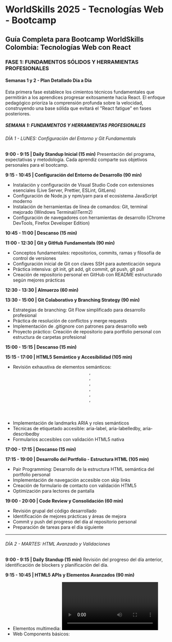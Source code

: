 # WorldSkills 2025 - Tecnologías Web - Bootcamp


## Guía Completa para Bootcamp WorldSkills Colombia: Tecnologías Web con React


### FASE 1: FUNDAMENTOS SÓLIDOS Y HERRAMIENTAS PROFESIONALES

#### Semanas 1 y 2 - Plan Detallado Día a Día

Esta primera fase establece los cimientos técnicos fundamentales que permitirán a los aprendices progresar exitosamente hacia React. El enfoque pedagógico prioriza la comprensión profunda sobre la velocidad, construyendo una base sólida que evitará el "React fatigue" en fases posteriores.

##### SEMANA 1: FUNDAMENTOS Y HERRAMIENTAS PROFESIONALES

###### DÍA 1 - LUNES: Configuración del Entorno y Git Fundamentals

**9:00 - 9:15 | Daily Standup Inicial (15 min)** Presentación del programa, expectativas y metodología. Cada aprendiz comparte sus objetivos personales para el bootcamp.

**9:15 - 10:45 | Configuración del Entorno de Desarrollo (90 min)**

- Instalación y configuración de Visual Studio Code con extensiones esenciales (Live Server, Prettier, ESLint, GitLens)
- Configuración de Node.js y npm/yarn para el ecosistema JavaScript moderno
- Instalación de herramientas de línea de comandos: Git, terminal mejorado (Windows Terminal/iTerm2)
- Configuración de navegadores con herramientas de desarrollo (Chrome DevTools, Firefox Developer Edition)

**10:45 - 11:00 | Descanso (15 min)**

**11:00 - 12:30 | Git y GitHub Fundamentals (90 min)**

- Conceptos fundamentales: repositorios, commits, ramas y filosofía de control de versiones
- Configuración inicial de Git con claves SSH para autenticación segura
- Práctica intensiva: git init, git add, git commit, git push, git pull
- Creación de repositorio personal en GitHub con README estructurado según mejores prácticas

**12:30 - 13:30 | Almuerzo (60 min)**

**13:30 - 15:00 | Git Colaborativo y Branching Strategy (90 min)**

- Estrategias de branching: Git Flow simplificado para desarrollo profesional
- Práctica de resolución de conflictos y merge requests
- Implementación de .gitignore con patrones para desarrollo web
- Proyecto práctico: Creación de repositorio para portfolio personal con estructura de carpetas profesional

**15:00 - 15:15 | Descanso (15 min)**

**15:15 - 17:00 | HTML5 Semántico y Accesibilidad (105 min)**

- Revisión exhaustiva de elementos semánticos: <header>, <nav>, <main>, <section>, <article>, <aside>, <footer>
- Implementación de landmarks ARIA y roles semánticos
- Técnicas de etiquetado accesible: aria-label, aria-labelledby, aria-describedby
- Formularios accesibles con validación HTML5 nativa

**17:00 - 17:15 | Descanso (15 min)**

**17:15 - 19:00 | Desarrollo del Portfolio - Estructura HTML (105 min)**

- Pair Programming: Desarrollo de la estructura HTML semántica del portfolio personal
- Implementación de navegación accesible con skip links
- Creación de formulario de contacto con validación HTML5
- Optimización para lectores de pantalla

**19:00 - 20:00 | Code Review y Consolidación (60 min)**

- Revisión grupal del código desarrollado
- Identificación de mejores prácticas y áreas de mejora
- Commit y push del progreso del día al repositorio personal
- Preparación de tareas para el día siguiente

---

###### DÍA 2 - MARTES: HTML Avanzado y Validaciones

**9:00 - 9:15 | Daily Standup (15 min)** Revisión del progreso del día anterior, identificación de blockers y planificación del día.

**9:15 - 10:45 | HTML5 APIs y Elementos Avanzados (90 min)**

- Elementos multimedia: <video>, <audio>, <picture> con fallbacks accesibles
- Web Components básicos: <template>, <slot> para reutilización
- Formularios avanzados: tipos de input HTML5, validación personalizada con pattern
- Microdata y Schema.org para SEO estructural

**10:45 - 11:00 | Descanso (15 min)**

**11:00 - 12:30 | Validaciones y Expresiones Regulares (90 min)**

- Patrones RegExp para validación de formularios: email, teléfono, contraseñas seguras
- Implementación de validación personalizada con setCustomValidity()
- Técnicas de sanitización de datos del lado cliente
- Práctica intensiva: Creación de formulario de registro con validaciones complejas

**12:30 - 13:30 | Almuerzo (60 min)**

**13:30 - 15:00 | Accesibilidad Avanzada y Testing (90 min)**

- Auditoría de accesibilidad con herramientas automatizadas (axe-core, Lighthouse)
- Testing manual con lectores de pantalla (NVDA/JAWS)
- Implementación de focus management y navegación por teclado
- Contraste de colores y escalabilidad de texto

**15:00 - 15:15 | Descanso (15 min)**

**15:15 - 17:00 | Bash Scripting para Automatización (105 min)**

- Scripts básicos para automatización de tareas repetitivas
- Implementación de hook de pre-commit para validación de código
- Script de autocommit para respaldos automáticos del progreso
- Proyecto práctico: Creación de script de setup para nuevos proyectos

**17:00 - 17:15 | Descanso (15 min)**

**17:15 - 19:00 | Finalización de Portfolio HTML (105 min)**

- Pair Programming: Completar todas las secciones del portfolio
- Implementación de navegación breadcrumb accesible
- Optimización de carga de imágenes con lazy loading
- Validación W3C y corrección de errores

**19:00 - 20:00 | Assessment Formativo y Retrospectiva (60 min)**

- Evaluación individual del progreso en HTML y Git
- Retrospectiva grupal: qué funcionó bien, qué mejorar
- Planificación colaborativa para los siguientes días
- Commit final y documentación del progreso

---

###### DÍA 3 - MIÉRCOLES: CSS Moderno y Metodologías
**9:00 - 9:15 | Daily Standup (15 min) Revisión de objetivos diarios y identificación de dependencias entre equipos de pair programming.**

**9:15 - 10:45 | CSS3 Fundamentals y Flexbox Mastery (90 min)**

- Repaso de selectores avanzados y especificidad CSS
- Flexbox completo: main axis, cross axis, flex-grow, flex-shrink, flex-basis
- Técnicas de centrado y distribución de espacio
- Práctica guiada: Layout de navegación responsive con Flexbox

**10:45 - 11:00 | Descanso (15 min)**

**11:00 - 12:30 | CSS Grid y Layouts Complejos (90 min)**

- Grid fundamentals: grid-template-areas, grid-template-columns, grid-template-rows
- Técnicas de overlap y positioning avanzado
- Combinación estratégica de Grid y Flexbox
- Proyecto práctico: Layout de magazine responsive

**12:30 - 13:30 | Almuerzo (60 min)**

**13:30 - 15:00 | Responsive Design Mobile-First (90 min)**

- Filosofía mobile-first y breakpoints estratégicos
- Media queries avanzadas: orientation, aspect-ratio, hover
- Técnicas de tipografía fluida con clamp() y viewport units
- Optimización de imágenes responsive con picture element

**15:00 - 15:15 | Descanso (15 min)**

**15:15 - 17:00 | Metodología BEM y Arquitectura CSS (105 min)**

- Implementación completa de BEM: Block, Element, Modifier
- Organización de archivos CSS con arquitectura ITCSS
- Uso de CSS Custom Properties para theming
- Práctica guiada: Refactorización del portfolio con metodología BEM

**17:00 - 17:15 | Descanso (15 min)**

**17:15 - 19:00 | Desarrollo CSS del Portfolio (105 min)**

- Pair Programming: Aplicación de estilos responsive al portfolio
- Implementación de sistema de colores accesible
- Animaciones CSS sutiles para mejora de UX
- Optimización de performance CSS

**19:00 - 20:00 | Code Review CSS y Testing (60 min)**

- Auditoría de performance con Lighthouse
- Validación CSS y corrección de errores
- Testing responsive en múltiples dispositivos
- Commit y documentación de cambios

---

###### DÍA 4 - JUEVES: CSS Avanzado y Optimización

**9:00 - 9:15 | Daily Standup (15 min) Evaluación del progreso en CSS y identificación de conceptos que requieren refuerzo.**

**9:15 - 10:45 | CSS Animations y Transitions (90 min)**

- Transiciones suaves para mejora de UX
- Keyframes animations para interacciones complejas
- Transform y filter para efectos visuales
- Práctica intensiva: Micro-interacciones para el portfolio


**10:45 - 11:00 | Descanso (15 min)**

**11:00 - 12:30 | CSS Architecture y Performance (90 min)**

- Técnicas de Critical CSS para carga optimizada
- CSS-in-JS vs CSS tradicional: pros y contras
- Purging CSS no utilizado con herramientas automatizadas
- Implementación de CSS variables para theming dinámico

**12:30 - 13:30 | Almuerzo (60 min)**

**13:30 - 15:00 | Preprocessadores y Build Tools (90 min)**

- Introducción a Sass/SCSS para desarrollo escalable
- Configuración de build pipeline básico con npm scripts
- Autoprefixer y PostCSS para compatibilidad cross-browser
- Proyecto práctico: Setup de Sass en proyecto portfolio

**15:00 - 15:15 | Descanso (15 min)**

**15:15 - 17:00 | Dark Mode y Accessibility (105 min)**

- Implementación de tema dark mode con CSS variables
- Media query prefers-color-scheme y respeto a preferencias del usuario
- Contraste adecuado en ambos temas
- Testing de accesibilidad en diferentes modos de visualización

**17:00 - 17:15 | Descanso (15 min)**

**17:15 - 19:00 | Finalización de Estilos Portfolio (105 min)**

- Pair Programming: Pulimiento final de estilos
- Implementación de efectos hover y focus accesibles
- Optimización de carga de fuentes web
- Cross-browser testing y corrección de inconsistencias

**19:00 - 20:00 | Assessment CSS y Documentation (60 min)**

- Evaluación técnica individual de competencias CSS
- Documentación de decisiones de diseño y arquitectura
- Creación de guía de estilos para el proyecto
- Retrospectiva de aprendizajes de la primera mitad de semana

---

DÍA 5 - VIERNES: JavaScript ES6+ Fundamentals

**9:00 - 9:15 | Daily Standup (15 min) Transición conceptual hacia JavaScript y planificación de la integración HTML/CSS/JS.**

**9:15 - 10:45 | JavaScript ES6+ Syntax y Features (90 min)**

- Let, const vs var: scope y hoisting explicados en profundidad
- Arrow functions: sintaxis, contexto de this, casos de uso apropiados
- Template literals y tagged templates para manipulación de strings
- Destructuring assignment para arrays y objetos

**10:45 - 11:00 | Descanso (15 min)**

**11:00 - 12:30 | DOM Manipulation y Event Handling (90 min)**

- Query selectors modernos: querySelector vs getElementById
- Creación y manipulación de elementos DOM
- Event delegation para performance y mantenibilidad
- Práctica guiada: Interactividad básica en el portfolio

**12:30 - 13:30 | Almuerzo (60 min)**

**13:30 - 15:00 | Form Validation y Regular Expressions (90 min)**

- Validación client-side robusta con JavaScript
- Patrones RegExp para validaciones complejas
- Sanitización de inputs y prevención de XSS básico
- Proyecto práctico: Sistema de validación para formulario de contacto

**15:00 - 15:15 | Descanso (15 min)**

**15:15 - 17:00 | Local Storage y Session Management (105 min)**

- Web Storage API: localStorage vs sessionStorage
- Serialización JSON para persistencia de datos
- Gestión de estado temporal en aplicaciones SPA
- Implementación de preferencias de usuario persistentes

**17:00 - 17:15 | Descanso (15 min)**

**17:15 - 19:00 | Proyecto: Calculadora Interactiva (105 min)**

- Pair Programming: Desarrollo de calculadora con JavaScript puro
- Implementación de lógica de operaciones matemáticas
- Validación de inputs y manejo de errores
- Persistencia del historial de operaciones

**19:00 - 20:00 | Testing y Debugging (60 min)**

- Uso avanzado de Chrome DevTools para debugging
- Console methods para debugging efectivo
- Testing manual exhaustivo de la calculadora
- Commit y documentación del proyecto

---

###### DÍA 6 - SÁBADO: Consolidación y Proyecto Integrador

**9:00 - 9:15 | Weekend Standup (15 min) Revisión de objetivos de consolidación y planificación del trabajo colaborativo del sábado.**

**9:15 - 11:00 | JavaScript Advanced Concepts (105 min)**

- Closures y scope chains: conceptos fundamentales explicados
- Higher-order functions y functional programming patterns
- Error handling con try-catch y custom errors
- Ejercicios prácticos: Implementación de utility functions reutilizables

**11:00 - 11:15 | Descanso (15 min)**

**11:15 - 12:45 | Project Integration Workshop (90 min)**

- Pair Programming intensivo: Integración completa HTML/CSS/JS en portfolio
- Implementación de navegación smooth scroll
- Sistema de filtrado de proyectos con JavaScript
- Lazy loading de contenido para performance

**12:45 - 13:45 | Almuerzo (60 min)**

**13:45 - 15:30 | Code Review y Refactoring (105 min)**

- Revisión exhaustiva del código de toda la semana
- Refactoring para mejorar legibilidad y mantenibilidad
- Implementación de comentarios JSDoc para documentación
- Optimización de performance del portfolio completo

**15:30 - 15:45 | Descanso (15 min)**

**15:45 - 17:00 | Assessment Semanal y Preparación (75 min)**

- Evaluación técnica individual completa de la Semana 1
- Autoevaluación y identificación de fortalezas y áreas de mejora
- Preparación mental y técnica para la Semana 2
- Planificación de metas personales para JavaScript avanzado

**17:00 - 17:30 | Sprint Retrospective (30 min)**

- Retrospectiva grupal de la primera semana
- Identificación de mejores prácticas de aprendizaje
- Feedback constructivo sobre metodología y ritmo
- Ajustes para optimizar el aprendizaje en la Semana 2

---


##### SEMANA 2: JAVASCRIPT AVANZADO Y INTRODUCCIÓN A REACT

###### DÍA 7 - LUNES: Programación Asíncrona y APIs

**9:00 - 9:15 | Weekly Kickoff Standup (15 min) Bienvenida a la Semana 2, revisión de objetivos y expectativas para JavaScript avanzado.**

**9:15 - 10:45 | Promises y Async/Await Mastery (90 min)**

- Promise fundamentals: pending, fulfilled, rejected states
- Promise chaining vs async/await: cuándo usar cada patrón
- Error handling en código asíncrono: try-catch vs .catch()
- Práctica guiada: Implementación de funciones asíncronas para carga de datos

**10:45 - 11:00 | Descanso (15 min)**

**11:00 - 12:30 | Fetch API y HTTP Protocols (90 min)**

- Fetch API completo: GET, POST, PUT, DELETE requests
- Headers customizados y authentication básico
- Response handling: json(), text(), blob(), formData()
- Proyecto práctico: Cliente HTTP reutilizable con error handling

**12:30 - 13:30 | Almuerzo (60 min)**

**13:30 - 15:00 | Weather App - Setup y API Integration (90 min)**

- Análisis de API meteorológica (OpenWeatherMap o similar)
- Configuración de keys de API de forma segura
- Implementación de geolocalización para ubicación automática
- Pair Programming: Estructura inicial de Weather App

**15:00 - 15:15 | Descanso (15 min)**

**15:15 - 17:00 | Error Handling y User Experience (105 min)**

- Implementación de estados de loading y error
- Fallbacks para conexión lenta o sin internet
- User feedback durante operaciones asíncronas
- Desarrollo continuado: Weather App con UX completa

**17:00 - 17:15 | Descanso (15 min)**

**17:15 - 19:00 | Data Processing y Visualization (105 min)**

- Procesamiento de datos de API meteorológica
- Formateo de fechas y unidades de medida
- Implementación de charts básicos con CSS y JavaScript
- Persistencia de ubicaciones favoritas

**19:00 - 20:00 | Testing y Performance (60 min)**

- Testing de aplicación con diferentes condiciones de red
- Performance optimization para requests API
- Implementación de cache básico para datos meteorológicos
- Commit y documentación del progreso

---

###### DÍA 8 - MARTES: Módulos ES6 y Build Tools

**9:00 - 9:15 | Daily Standup (15 min) Revisión del progreso en Weather App y preparación para modularización.**

**9:15 - 10:45 | ES6 Modules y Module Patterns (90 min)**

- Import/export syntax: named exports vs default exports
- Module loading strategies y dynamic imports
- CommonJS vs ES Modules: diferencias y casos de uso
- Práctica guiada: Refactorización de Weather App en módulos

**10:45 - 11:00 | Descanso (15 min)**

**11:00 - 12:30 | Webpack Fundamentals (90 min)**

- Configuración básica de Webpack para desarrollo
- Entry points, output, y loaders esenciales
- Dev server configuration para hot reloading
- Proyecto práctico: Setup de Webpack para Weather App

**12:30 - 13:30 | Almuerzo (60 min)**

**13:30 - 15:00 | Build Pipeline y Optimization (90 min)**

- Minification y code splitting básico
- Source maps para debugging en producción
- Environment variables para diferentes ambientes
- Implementación práctica: Build optimizado de Weather App

**15:00 - 15:15 | Descanso (15 min)**

**15:15 - 17:00 | Testing con Jest Introduction (105 min)**

- Setup de Jest para testing de JavaScript
- Unit tests básicos: expect, toBe, toEqual
- Testing de funciones asíncronas con async/await
- Práctica guiada: Tests para utility functions de Weather App

**17:00 - 17:15 | Descanso (15 min)**

**17:15 - 19:00 | Test-Driven Development Practice (105 min)**

- Pair Programming: TDD para nuevas features de Weather App
- Mocking de API calls para testing aislado
- Testing de DOM manipulation y event handlers
- Coverage reports y identificación de gaps

**19:00 - 20:00 | Integration Testing y CI Setup (60 min)**

- Integration tests para flujo completo de la aplicación
- GitHub Actions básico para testing automatizado
- Quality gates y definición de done
- Retrospectiva de testing practices aprendidas

---

###### DÍA 9 - MIÉRCOLES: Introducción a React - Conceptos Fundamentales

**9:00 - 9:15 | React Transition Standup (15 min) Preparación mental para el cambio de paradigma hacia React y componentes.**

**9:15 - 10:45 | React Philosophy y Virtual DOM (90 min)**

- ¿Por qué React? Ventajas sobre vanilla JavaScript
- Virtual DOM: concepto, reconciliation, y performance benefits
- Componentes como building blocks: thinking in components
- Demostración práctica: Comparación vanilla JS vs React para misma funcionalidad

**10:45 - 11:00 | Descanso (15 min)**

**11:00 - 12:30 | Vite Setup y First Component (90 min)**

- Configuración de proyecto React con Vite (performance optimizado)
- Estructura de carpetas y convenciones de naming
- JSX fundamentals: diferencias con HTML, expresiones JavaScript
- Proyecto práctico: Primer componente "Hello World" interactivo

**12:30 - 13:30 | Almuerzo (60 min)**

**13:30 - 15:00 | JSX Deep Dive y Best Practices (90 min)**

- JSX syntax completo: fragments, conditional rendering, lists
- Event handling en React: SyntheticEvents vs native events
- Inline styles vs CSS classes en React
- Práctica guiada: Componente de tarjeta personal con interactividad

**15:00 - 15:15 | Descanso (15 min)**

**15:15 - 17:00 | Component Composition y Props (105 min)**

- Props como parámetros de componentes: passing data down
- Props validation con PropTypes básico
- Children prop y component composition patterns
- Desarrollo práctico: Sistema de componentes UI básicos

**17:00 - 17:15 | Descanso (15 min)**

**17:15 - 19:00 | React Developer Tools y Debugging (105 min)**

- Instalación y uso de React DevTools
- Component tree inspection y props debugging
- Performance profiling básico con React
- Práctica: Debugging de componentes desarrollados en el día

**19:00 - 20:00 | First React Project Setup (60 min)**

- Planificación de proyecto "Hello World" extendido
- Component breakdown y architecture planning
- Git workflow para proyectos React
- Preparación para desarrollo más complejo

---

###### DÍA 10 - JUEVES: React State y Event Handling

**9:00 - 9:15 | Daily Standup (15 min) Revisión de conceptos React del día anterior y objetivos para useState.**

**9:15 - 10:45 | useState Hook Fundamentals (90 min)**

- State vs props: cuándo usar cada uno
- useState syntax y state updates
- Functional updates y previous state
- Práctica intensiva: Contador interactivo con múltiples estados

**10:45 - 11:00 | Descanso (15 min)**

**11:00 - 12:30 | Event Handling y Forms (90 min)**

- Event handlers en React: onClick, onChange, onSubmit
- Controlled components vs uncontrolled components
- Form validation en React con useState
- Proyecto práctico: Formulario de contacto completamente controlado

**12:30 - 13:30 | Almuerzo (60 min)**

**13:30 - 15:00 | State Management Patterns (90 min)**

- Lifting state up: cuándo y cómo mover state hacia arriba
- State colocation: mantener state cerca de donde se usa
- Derived state y computación de valores
- Práctica guiada: Todo List con add, toggle, delete functionality

**15:00 - 15:15 | Descanso (15 min)**

**15:15 - 17:00 | Complex State Updates (105 min)**

- Arrays en state: agregar, remover, actualizar elementos
- Objects en state: inmutabilidad y spreading
- Multiple state variables vs single state object
- Desarrollo continuado: Todo List con filtros y categorías

**17:00 - 17:15 | Descanso (15 min)**

**17:15 - 19:00 | Local Storage Integration (105 min)**

- Pair Programming: Persistencia de todos en localStorage
- useEffect preview para sincronización con storage
- Data serialization y error handling
- Performance considerations para storage operations

**19:00 - 20:00 | React State Assessment (60 min)**

- Evaluación práctica de manejo de estado
- Code review de Todo List implementado
- Best practices consolidation
- Preparación para conceptos avanzados

---

###### DÍA 11 - VIERNES: useEffect y Component Lifecycle

**9:00 - 9:15 | Daily Standup (15 min) Transición hacia efectos secundarios y lifecycle de componentes.**

**9:15 - 10:45 | useEffect Fundamentals (90 min)**

- Side effects en programación funcional
- useEffect syntax: effect function y dependency array
- Component mounting, updating, y unmounting
- Práctica guiada: Clock component con useEffect

**10:45 - 11:00 | Descanso (15 min)**

**11:00 - 12:30 | Effect Dependencies y Cleanup (90 min)**

- Dependency array: empty, variables, functions
- Cleanup functions para prevenir memory leaks
- Effect timing: después de render vs durante render
- Proyecto práctico: Weather widget con auto-refresh

**12:30 - 13:30 | Almuerzo (60 min)**

**13:30 - 15:00 | API Integration con useEffect (90 min)**
- Fetch data on component mount
- Loading states y error handling en efectos
- Abort controller para cleanup de requests
- Desarrollo práctico: News reader con API integration

**15:00 - 15:15 | Descanso (15 min)**

**15:15 - 17:00 | Performance Optimization (105 min)**

- useCallback y useMemo introduction
- Preventing unnecessary re-renders
- Effect optimization strategies
- Práctica: Optimización de componentes desarrollados

**17:00 - 17:15 | Descanso (15 min)**

**17:15 - 19:00 | Complex Effect Patterns (105 min)**

- Pair Programming: Multiple effects en single component
- Custom hooks preview para logic reuse
- Effect composition patterns
- Real-time data subscription básico

**19:00 - 20:00 | Integration Testing con React (60 min)**

- React Testing Library setup
- Testing components con effects
- Mocking API calls en tests
- End-to-end testing conceptos

---

###### DÍA 12 - SÁBADO: Proyecto Integrador y Assessment

**9:00 - 9:15 | Weekend Project Standup (15 min) Planificación del proyecto integrador que combina todos los conceptos aprendidos.**

**9:15 - 11:00 | Project Planning Workshop (105 min)**

- Collaborative planning: Definición de proyecto final de Fase 1
- Component breakdown y architecture design
- API integration planning y data flow design
- Git workflow y pair programming assignments

**11:00 - 11:15 | Descanso (15 min)**

**11:15 - 12:45 | Development Sprint 1 (90 min)**

- Pair Programming intensivo: Desarrollo de proyecto integrador
- Implementation de componentes core
- State management setup
- API integration foundation

**12:45 - 13:45 | Almuerzo (60 min)**

**13:45 - 15:30 | Development Sprint 2 (105 min)**

- Continuación desarrollo: Features avanzadas
- Testing implementation
- Performance optimization
- Accessibility compliance check

**15:30 - 15:45 | Descanso (15 min)**

**15:45 - 17:00 | Code Review y Demo Preparation (75 min)**

- Cross-team code reviews
- Demo preparation y presentation skills
- Documentation finalización
- Deployment preparation

**17:00 - 17:30 | Assessment Final Fase 1 (30 min)**

*Evaluación técnica individual de todos los conceptos de Fase 1*

*Assessment práctico:* Desarrollo de componente React completo en tiempo limitado
*Autoevaluación:* Reflexión sobre progreso y preparación para Fase 2

CRITERIOS DE EVALUACIÓN Y MÉTRICAS DE ÉXITO - FASE 1
Evaluaciones Formativas Diarias (40%)
Daily Standups: Participación activa y comunicación efectiva de progreso y blockers
Pair Programming: Colaboración efectiva, code review constructivo, y knowledge sharing
Code Quality: Implementación de mejores prácticas, código limpio, y documentación adecuada
Proyectos Prácticos (35%)
Portfolio Personal: HTML semántico, CSS responsive, JavaScript interactivo
Weather App: API integration, error handling, y user experience optimizada
React Components: Implementación correcta de useState, useEffect, y component composition
Assessment Técnico Final (25%)
Competencia individual: Desarrollo de componente React completo bajo tiempo limitado
Problem-solving: Capacidad de debugging y resolución de problemas técnicos
Best practices: Implementación de estándares de accesibilidad, seguridad, y performance

Criterios de Progreso a Fase 2
Para avanzar a la Fase 2 (React Intermedio), los aprendices deben demostrar:

Dominio de JavaScript ES6+: Sintaxis moderna, programación asíncrona, y módulos
Competencia en React básico: Componentes, props, useState, useEffect
Desarrollo workflow: Git, testing básico, y build tools
Mindset profesional: Collaborative development, code quality consciousness, y continuous learning attitude

---



## FASE 2: REACT FUNDAMENTALS Y ESTADO INTERMEDIO

Semanas 3 y 4 - Plan Detallado Día a Día
Esta segunda fase profundiza en los conceptos fundamentales de React, llevando a los aprendices desde componentes básicos hasta manejo de estado complejo y patrones de comunicación entre componentes. El enfoque pedagógico mantiene el equilibrio entre teoría sólida y práctica intensiva, preparando las bases para conceptos avanzados en fases posteriores.

##### SEMANA 3: REACT FUNDAMENTALS Y COMPONENT COMPOSITION

###### DÍA 13 - LUNES: Componentes Funcionales y Props Mastery

**9:00 - 9:15 | Phase 2 Kickoff Standup (15 min) Bienvenida a la Fase 2, revisión de objetivos React fundamentals y establecimiento de expectativas para proyectos más complejos.**

**9:15 - 10:45 | Functional Components Deep Dive (90 min)**

- Componentes funcionales vs class components: cuándo usar cada patrón en 2024
- Component naming conventions y file organization siguiendo estándares de la industria
- Props destructuring patterns: inline, parameter, y body destructuring
- Práctica guiada: Creación de biblioteca de componentes UI básicos (Button, Card, Input)

**10:45 - 11:00 | Descanso (15 min)**

**11:00 - 12:30 | Props Patterns y Validation (90 min)**

- Props drilling y sus limitaciones: identificando cuándo se vuelve problemático
- Default props con ES6 default parameters y destructuring
- PropTypes implementation para type checking en desarrollo
- Proyecto práctico: Sistema de componentes con PropTypes completo y documentación

**12:30 - 13:30 | Almuerzo (60 min)**

**13:30 - 15:00 | Component Composition Strategies (90 min)**

- Children prop y composition patterns: cuándo usar composition vs inheritance
- Render props pattern introduction para componentes reutilizables
- Higher-order components (HOCs) conceptos básicos
- Desarrollo práctico: Layout components usando children prop efectivamente

**15:00 - 15:15 | Descanso (15 min)**

**15:15 - 17:00 | Reusable Component Library (105 min)**

- Pair Programming: Desarrollo de biblioteca de componentes UI completa
- Storybook introduction para documentación de componentes 
- Component API design: props interface que escale y sea mantenible
- Accessibility implementation en cada componente (ARIA labels, keyboard navigation)

**17:00 - 17:15 | Descanso (15 min)**

**17:15 - 19:00 | Styling Strategies en React (105 min)**

CSS Modules vs styled-components vs CSS-in-JS: pros, contras y casos de uso
Theme provider patterns para consistent design systems
Responsive props y breakpoint management en componentes
Implementación práctica: Theming completo de component library
19:00 - 20:00 | Component Testing Introduction (60 min)

React Testing Library setup y philosophy: testing user behavior, no implementation details
Testing props, rendering, y user interactions básicas
Snapshot testing para componentes UI: cuándo usar y cuándo evitar
Práctica: Tests básicos para componentes desarrollados en el día
DÍA 14 - MARTES: Estado Avanzado y Controlled Components
9:00 - 9:15 | Daily Standup (15 min) Revisión de component library creada y preparación para conceptos de estado más complejos.

9:15 - 10:45 | Advanced useState Patterns (90 min)

State updates con objetos complejos: inmutabilidad y spreading patterns
Functional state updates para prevenir stale closures y race conditions
State normalization: cuándo flatten state vs nested objects
Práctica intensiva: Todo List con categorías, prioridades y filtering
10:45 - 11:00 | Descanso (15 min)

11:00 - 12:30 | Controlled vs Uncontrolled Components (90 min)

Controlled components: complete control sobre form state y validation
Uncontrolled components con useRef: cuándo usar para performance
Mixed approaches: controlled components con uncontrolled optimizations
Proyecto práctico: Formulario de registro completo con validation en tiempo real
12:30 - 13:30 | Almuerzo (60 min)

13:30 - 15:00 | Form State Management (90 min)

Custom form hooks para reusabilidad: useForm implementation básica
Validation strategies: sync vs async validation, server-side integration
Error handling y user feedback durante form submission
Desarrollo continuado: Sistema de formularios con múltiples steps
15:00 - 15:15 | Descanso (15 min)

15:15 - 17:00 | Event Handling Patterns (105 min)

Event delegation en React: cuándo es necesario y cuándo evitar
Custom event handlers con callback patterns
Preventing default behavior y event propagation en SPA context
Pair Programming: Interactive dashboard con múltiples event types
17:00 - 17:15 | Descanso (15 min)

17:15 - 19:00 | State Synchronization (105 min)

Multiple components sharing state: preliminary patterns antes de context
Local storage synchronization con useEffect patterns
State persistence strategies y data hydration
Implementación práctica: User preferences system con persistence
19:00 - 20:00 | Performance Considerations (60 min)

Re-render optimization strategies: memo, useMemo, useCallback introduction
Identifying performance bottlenecks con React DevTools Profiler
State colocation para performance: mantener state cerca de donde se usa
Assessment: Performance audit de componentes desarrollados
DÍA 15 - MIÉRCOLES: Listas, Keys y Renderizado Condicional
9:00 - 9:15 | Daily Standup (15 min) Enfoque en renderizado dinámico y patrones de listas complejas para interfaces reales.

9:15 - 10:45 | Dynamic Lists y Key Props (90 min)

React keys: por qué son críticas para performance y correctness
Key selection strategies: index vs unique IDs vs composite keys
List operations: add, remove, reorder y sus implications para keys
Práctica guiada: Contact manager con sorting, filtering, y CRUD operations
10:45 - 11:00 | Descanso (15 min)

11:00 - 12:30 | Conditional Rendering Patterns (90 min)

Ternary operators vs logical AND vs early returns: readability y performance
Component switching patterns para different UI states
Loading states, error boundaries preview, y empty states handling
Proyecto práctico: Data table con loading, error, empty, y success states
12:30 - 13:30 | Almuerzo (60 min)

13:30 - 15:00 | Advanced Filtering y Search (90 min)

Real-time search implementation con debouncing techniques
Multiple filter criteria y complex filtering logic
Search highlighting y result ranking básico
Desarrollo práctico: Product catalog con advanced search y filtering
15:00 - 15:15 | Descanso (15 min)

15:15 - 17:00 | Virtualization Concepts (105 min)

Large lists performance: cuándo es necesario virtualizar
React window/react-virtualized introduction para massive datasets
Infinite scrolling patterns y pagination strategies
Pair Programming: Contact list con 10,000+ entries y smooth scrolling
17:00 - 17:15 | Descanso (15 min)

17:15 - 19:00 | List Accessibility (105 min)

ARIA roles para lists: listbox, grid, tree patterns
Keyboard navigation en lists complejas: arrow keys, home, end
Screen reader support para dynamic content changes
Implementación práctica: Fully accessible todo list con keyboard shortcuts
19:00 - 20:00 | Testing Dynamic Content (60 min)

Testing lists con changing data: async testing patterns
User interaction testing: clicks, keyboard navigation, search
Accessibility testing automation con jest-axe
Práctica: Comprehensive test suite para contact manager
DÍA 16 - JUEVES: Lifting State Up y Component Communication
9:00 - 9:15 | Daily Standup (15 min) Preparación para patrones de comunicación entre componentes y arquitectura de estado.

9:15 - 10:45 | Lifting State Up Fundamentals (90 min)

Cuándo mover state hacia arriba: identificando component boundaries
Common parent patterns y state ownership decisions
Callback props para comunicación upward: naming conventions y patterns
Práctica guiada: Shopping cart con product list y cart summary
10:45 - 11:00 | Descanso (15 min)

11:00 - 12:30 | Sibling Component Communication (90 min)

State en common ancestor para sibling communication
Event-driven communication patterns sin external libraries
Message passing entre components distantly related
Proyecto práctico: Multi-step form con navigation y state sharing
12:30 - 13:30 | Almuerzo (60 min)

13:30 - 15:00 | State Architecture Planning (90 min)

Component tree analysis para optimal state placement
State normalization strategies para complex applications
Derived state patterns: computing values from existing state
Desarrollo práctico: E-commerce product page con complex state interactions
15:00 - 15:15 | Descanso (15 min)

15:15 - 17:00 | Shopping Cart Project - Architecture (105 min)

Pair Programming: Shopping cart complete architecture design
State management planning: products, cart items, user preferences
Component breakdown y responsibility assignment
API integration planning para product data y cart persistence
17:00 - 17:15 | Descanso (15 min)

17:15 - 19:00 | Shopping Cart - Implementation Phase 1 (105 min)

Continuación desarrollo: Core components implementation
Product catalog con filtering y search capabilities
Add to cart functionality con quantity management
Real-time cart total calculation y tax computation
19:00 - 20:00 | Code Review y Architecture Validation (60 min)

Cross-team code reviews: architecture decisions y implementation quality
State flow validation: ensuring predictable data flow
Performance considerations review
Preparation para advanced features tomorrow
DÍA 17 - VIERNES: Custom Hooks Introduction y Project Integration
9:00 - 9:15 | Daily Standup (15 min) Introducción a custom hooks como herramienta de reusabilidad y separation of concerns.

9:15 - 10:45 | Custom Hooks Fundamentals (90 min)

Cuándo extraer lógica a custom hooks: identifying reusable patterns
Hook naming conventions y parameter design
Stateful logic extraction: useCounter, useToggle, useLocalStorage examples
Práctica guiada: Implementación de useForm hook para reusabilidad
10:45 - 11:00 | Descanso (15 min)

11:00 - 12:30 | Effect-based Custom Hooks (90 min)

useEffect patterns en custom hooks: cleanup y dependency management
API integration hooks: useFetch, useAPI patterns
Subscription hooks para real-time data: useWebSocket preview
Proyecto práctico: useProducts hook para shopping cart integration
12:30 - 13:30 | Almuerzo (60 min)

13:30 - 15:00 | Shopping Cart - Advanced Features (90 min)

Pair Programming: Wishlist functionality con custom hooks
Product comparison feature usando state lifting patterns
User authentication state management (mock implementation)
Shopping cart persistence con localStorage integration
15:00 - 15:15 | Descanso (15 min)

15:15 - 17:00 | Shopping Cart - Polish y UX (105 min)

Loading states implementation durante API calls
Error handling y user feedback para all operations
Responsive design optimization para mobile shopping experience
Desarrollo continuado: Checkout process con form validation
17:00 - 17:15 | Descanso (15 min)

17:15 - 19:00 | Performance Optimization Workshop (105 min)

React.memo implementation para expensive components
useMemo y useCallback strategic usage en shopping cart
Bundle size analysis y code splitting preparation
Implementación práctica: Performance optimization de shopping cart completo
19:00 - 20:00 | Testing Custom Hooks (60 min)

Testing isolated custom hooks con @testing-library/react-hooks
Integration testing para hooks con components
Mocking external dependencies en custom hooks
Práctica: Test suite completa para custom hooks desarrollados
DÍA 18 - SÁBADO: Project Integration y Semana 3 Assessment
9:00 - 9:15 | Weekend Integration Standup (15 min) Planificación de integration day y preparation para week assessment.

9:15 - 11:00 | Shopping Cart - Final Integration (105 min)

Pair Programming intensivo: Feature completion y bug fixing
Cross-browser testing y compatibility validation
Accessibility audit completo y corrections
Final polish: Animation, transitions, y micro-interactions
11:00 - 11:15 | Descanso (15 min)

11:15 - 12:45 | Code Review Masterclass (90 min)

Peer code reviews con structured feedback protocols
Identifying code smells y refactoring opportunities
Documentation review y README completion
Git workflow refinement y commit message optimization
12:45 - 13:45 | Almuerzo (60 min)

13:45 - 15:30 | Portfolio Integration Workshop (105 min)

Shopping cart integration en personal portfolio
Project documentation y technical decision explanations
Demo preparation y presentation skills development
Individual work: Portfolio updates con new React projects
15:30 - 15:45 | Descanso (15 min)

15:45 - 17:00 | Semana 3 Technical Assessment (75 min)

Individual assessment: React component development bajo tiempo limitado
Challenge: Implement contact manager con all features learned
Evaluation criteria: Code quality, functionality, accessibility, testing
Self-assessment: Reflection sobre learning progress y areas for improvement
17:00 - 17:30 | Sprint 1 Retrospective (30 min)

Team retrospective: what worked well, what to improve
Individual learning reflection y goal setting para Semana 4
Feedback on pair programming effectiveness y collaboration
Planning: Preparation para React advanced concepts next week
SEMANA 4: REACT INTERMEDIO Y ADVANCED PATTERNS
DÍA 19 - LUNES: useEffect Mastery y Side Effects
9:00 - 9:15 | Week 4 Advanced Standup (15 min) Kick-off para concepts más avanzados y preparation para patterns complejos.

9:15 - 10:45 | useEffect Advanced Patterns (90 min)

Effect timing deep dive: layout effects vs passive effects
Multiple effects organization y separation of concerns
Effect dependencies optimization: cuando incluir functions y objects
Práctica guiada: News dashboard con multiple data sources y real-time updates
10:45 - 11:00 | Descanso (15 min)

11:00 - 12:30 | API Integration Patterns (90 min)

Error boundaries implementation para API error handling
Loading states management con concurrent requests
Data caching strategies y cache invalidation
Proyecto práctico: Multi-source news aggregator con intelligent caching
12:30 - 13:30 | Almuerzo (60 min)

13:30 - 15:00 | Real-time Data y Subscriptions (90 min)

WebSocket integration patterns en React applications
Event source y server-sent events para live updates
Subscription cleanup y memory leak prevention
Desarrollo práctico: Live sports scores dashboard con WebSocket connection
15:00 - 15:15 | Descanso (15 min)

15:15 - 17:00 | Advanced useEffect Cleanup (105 min)

Pair Programming: Cleanup functions para complex subscriptions
Abort controllers para fetch request cancellation
Timer management y interval cleanup patterns
Implementación práctica: Chat application con typing indicators y real-time messaging
17:00 - 17:15 | Descanso (15 min)

17:15 - 19:00 | Effect Dependencies Management (105 min)

useCallback y useMemo strategic implementation
Custom hooks para effect logic encapsulation
Effect composition patterns y reusability strategies
Desarrollo continuado: Optimized news dashboard con minimal re-renders
19:00 - 20:00 | Side Effects Testing (60 min)

Testing components con useEffect y async operations
Mocking timers, intervals, y WebSocket connections
Integration testing para real-time features
Práctica: Comprehensive testing para news dashboard
DÍA 20 - MARTES: Component Communication Advanced
9:00 - 9:15 | Daily Standup (15 min) Focus en patterns de comunicación más sofisticados y state management preparation.

9:15 - 10:45 | Advanced Component Patterns (90 min)

Compound components pattern para complex UI elements
Render props avanzado y function as children patterns
Higher-order components (HOCs) implementation y use cases
Práctica guiada: Accordion component con compound pattern y full accessibility
10:45 - 11:00 | Descanso (15 min)

11:00 - 12:30 | State Management Strategies (90 min)

useReducer introduction para complex state logic
State machine concepts y finite state patterns
State normalization para nested data structures
Proyecto práctico: Task management system con complex workflow states
12:30 - 13:30 | Almuerzo (60 min)

13:30 - 15:00 | E-commerce Cart - Advanced State (90 min)

Pair Programming: Shopping cart con useReducer implementation
Inventory management y stock level tracking
Discount codes y promotional pricing logic
Desarrollo práctico: Complex pricing calculations con multiple rules
15:00 - 15:15 | Descanso (15 min)

15:15 - 17:00 | Cross-Component Communication (105 min)

Event emitter patterns para loosely coupled components
Custom event dispatching y handling
State synchronization across component trees
Implementación práctica: Multi-tab shopping experience con synchronized cart
17:00 - 17:15 | Descanso (15 min)

17:15 - 19:00 | Performance Optimization Deep Dive (105 min)

React.memo strategic implementation y comparison functions
useMemo y useCallback optimization patterns
Component splitting strategies para code splitting preparation
Desarrollo continuado: Performance-optimized e-commerce experience
19:00 - 20:00 | Advanced Testing Patterns (60 min)

Testing complex component interactions
Integration testing para state management patterns
Performance testing y render count validation
Práctica: Advanced testing suite para task management system
DÍA 21 - MIÉRCOLES: Context API Preview y Global State
9:00 - 9:15 | Daily Standup (15 min) Introduction to global state management y Context API fundamentals.

9:15 - 10:45 | Context API Fundamentals (90 min)

Cuándo usar Context vs props drilling: decision framework
Context creation, provider setup, y consumer patterns
Context performance implications y optimization strategies
Práctica guiada: Theme provider implementation con dark/light mode switching
10:45 - 11:00 | Descanso (15 min)

11:00 - 12:30 | useContext Hook Patterns (90 min)

useContext vs Context.Consumer: modern patterns
Custom context hooks para improved developer experience
Context composition patterns para multiple contexts
Proyecto práctico: User authentication context con login/logout functionality
12:30 - 13:30 | Almuerzo (60 min)

13:30 - 15:00 | Global State Architecture (90 min)

Context + useReducer combination para complex global state
State slicing y context separation strategies
Performance optimization con multiple contexts
Desarrollo práctico: Shopping cart global state con Context API
15:00 - 15:15 | Descanso (15 min)

15:15 - 17:00 | Task Management System - Global State (105 min)

Pair Programming: Task management con global state architecture
User state, project state, y task state separation
Real-time updates propagation through context
Implementación práctica: Multi-user task collaboration simulation
17:00 - 17:15 | Descanso (15 min)

17:15 - 19:00 | Context Performance Optimization (105 min)

Context value memoization patterns
Preventing unnecessary re-renders en context consumers
Context splitting strategies para performance
Desarrollo continuado: Optimized task management con minimal re-renders
19:00 - 20:00 | Global State Testing (60 min)

Testing context providers y consumers
Integration testing para global state changes
Mocking context values para isolated testing
Práctica: Test suite para task management global state
DÍA 22 - JUEVES: Advanced Hooks y Composition Patterns
9:00 - 9:15 | Daily Standup (15 min) Advanced hooks exploration y complex composition patterns.

9:15 - 10:45 | useReducer Advanced Patterns (90 min)

Complex reducer logic y action pattern design
Reducer composition y state machine implementation
useReducer vs useState: decision criteria y migration strategies
Práctica guiada: Shopping cart con complex business logic usando useReducer
10:45 - 11:00 | Descanso (15 min)

11:00 - 12:30 | Custom Hooks Advanced (90 min)

Custom hooks con useReducer y complex state logic
Hook composition patterns y reusability strategies
Custom hooks testing y documentation best practices
Proyecto práctico: useShoppingCart hook con full e-commerce functionality
12:30 - 13:30 | Almuerzo (60 min)

13:30 - 15:00 | Component Composition Mastery (90 min)

Advanced children manipulation patterns
Slot-based composition y flexible layouts
Component injection patterns y dynamic rendering
Desarrollo práctico: Flexible dashboard layout system con draggable components
15:00 - 15:15 | Descanso (15 min)

15:15 - 17:00 | E-commerce Platform Integration (105 min)

Pair Programming: Complete e-commerce platform con all learned patterns
Product catalog, shopping cart, user authentication, y order management
State management architecture con multiple contexts y custom hooks
Implementation: Full-featured shopping experience
17:00 - 17:15 | Descanso (15 min)

17:15 - 19:00 | Advanced Error Handling (105 min)

Error boundaries implementation y error propagation strategies
Graceful degradation patterns para failed components
User error reporting y feedback mechanisms
Desarrollo continuado: Robust error handling en e-commerce platform
19:00 - 20:00 | Integration Testing Workshop (60 min)

End-to-end testing preparation con React Testing Library
User journey testing para complex applications
Accessibility testing automation
Práctica: Comprehensive testing strategy para e-commerce platform
DÍA 23 - VIERNES: Custom Hooks Mastery y Refactoring
9:00 - 9:15 | Daily Standup (15 min) Focus en code quality, refactoring, y custom hooks como architecture tool.

9:15 - 10:45 | Custom Hooks Architecture (90 min)

Custom hooks como architectural boundary y separation of concerns
Hook dependency injection patterns
Testing custom hooks in isolation y integration
Práctica guiada: useAPI hook con caching, error handling, y loading states
10:45 - 11:00 | Descanso (15 min)

11:00 - 12:30 | Refactoring to Custom Hooks (90 min)

Identifying refactoring opportunities en existing code
Extracting stateful logic sin breaking existing functionality
Migration strategies para large codebases
Proyecto práctico: Refactoring e-commerce platform usando custom hooks
12:30 - 13:30 | Almuerzo (60 min)

13:30 - 15:00 | Hook Composition Patterns (90 min)

Composing multiple custom hooks para complex functionality
Hook dependency management y circular dependency prevention
Performance considerations en hook composition
Desarrollo práctico: Multi-level hook composition para task management system
15:00 - 15:15 | Descanso (15 min)

15:15 - 17:00 | Advanced State Synchronization (105 min)

Pair Programming: Cross-tab state synchronization
localStorage/sessionStorage integration con React state
Real-time synchronization con external data sources
Implementation: Multi-device shopping cart synchronization
17:00 - 17:15 | Descanso (15 min)

17:15 - 19:00 | Performance Profiling Workshop (105 min)

React DevTools Profiler advanced usage
Identifying performance bottlenecks en complex applications
Memory leak detection y prevention strategies
Desarrollo continuado: Performance optimization para all projects developed
19:00 - 20:00 | Code Quality Assessment (60 min)

Code review masterclass con industry-standard practices
Technical debt identification y refactoring prioritization
Documentation standards y code maintainability
Assessment: Code quality audit para all Week 4 projects
DÍA 24 - SÁBADO: Proyecto Final Integrador y Phase 2 Assessment
9:00 - 9:15 | Final Project Standup (15 min) Planning para comprehensive project que integra todos los conceptos de Phase 2.

9:15 - 11:00 | Capstone Project Planning (105 min)

Collaborative design session: E-commerce platform completo con advanced features
Architecture design workshop: component hierarchy, state management, y data flow
Feature prioritization y MVP definition para time-boxed development
Technical specification: Detailed planning document creation
11:00 - 11:15 | Descanso (15 min)

11:15 - 12:45 | Development Sprint 1 - Core Features (90 min)

Pair Programming intensivo: Core e-commerce functionality implementation
Product catalog con advanced filtering, searching, y sorting
Shopping cart con complex business logic y state management
User authentication flow con context-based state management
12:45 - 13:45 | Almuerzo (60 min)

13:45 - 15:30 | Development Sprint 2 - Advanced Features (105 min)

Continuación desarrollo: Advanced features implementation
Wishlist functionality, product comparison, y user reviews
Real-time inventory updates y stock management
Order history y user profile management
15:30 - 15:45 | Descanso (15 min)

15:45 - 17:00 | Integration Testing y Quality Assurance (75 min)

Comprehensive testing suite implementation
Accessibility audit y WCAG compliance verification
Cross-browser testing y responsive design validation
Performance optimization y lighthouse audit
17:00 - 17:30 | Phase 2 Technical Assessment (30 min)

Individual assessment: Complex React application development bajo tiempo limitado
Challenge: Implement task management system con global state y custom hooks
Evaluation criteria: Architecture decisions, code quality, testing, y user experience
Portfolio presentation: Demo de all projects developed en Phase 2
CRITERIOS DE EVALUACIÓN Y MÉTRICAS DE ÉXITO - FASE 2
Evaluaciones Formativas Diarias (35%)
Los aprendices demuestran progreso consistente a través de evaluaciones diarias que incluyen participación activa en daily standups donde comunican claramente su progreso, blockers identificados, y planes para el día. Durante las sesiones de pair programming, muestran capacidad de colaboración efectiva, proporcionan code reviews constructivos, y comparten conocimiento de manera clara con sus compañeros. La calidad del código debe reflejar implementación consistente de mejores prácticas React, incluyendo component composition apropiada, state management eficiente, y documentación adecuada mediante comentarios y naming conventions claros.

Proyectos Prácticos Escalables (40%)
Los proyectos desarrollados durante esta fase demuestran comprensión profunda de React fundamentals y patterns intermedios. La biblioteca de componentes UI debe mostrar reusabilidad efectiva, props interface bien diseñada, y accessibility implementation completa. El shopping cart project requiere arquitectura de estado sofisticada, integration con APIs simuladas, user experience optimizada para diferentes device sizes, y error handling robusto. El task management system debe implementar global state management usando Context API, custom hooks para logic reuse, y real-time features simulation. Todos los proyectos deben incluir comprehensive testing coverage y deployment-ready optimization.

Assessment Técnico Final (25%)
La evaluación final de Phase 2 consiste en desarrollo individual de aplicación React compleja bajo tiempo limitado, donde los aprendices deben demostrar mastery de state management patterns, component communication strategies, y custom hooks implementation. Se evalúa la capacidad de problem-solving bajo presión, debugging skills cuando enfrentan errores complejos, y implementation de accessibility standards y performance optimizations. La presentación del portfolio debe mostrar clear articulation de technical decisions, trade-offs considerados durante development, y understanding de React ecosystem y best practices.

Competencias Específicas Evaluadas
Para progreso exitoso hacia Phase 3, los aprendices deben demostrar dominio completo de React component lifecycle y hooks system, incluyendo useEffect para side effects management, useState para local component state, y useContext para global state access. Deben mostrar competencia en state lifting patterns y component communication strategies, capacity para designing y implementing custom hooks que encapsulen complex logic de manera reusable, y solid understanding de performance optimization techniques usando React.memo, useMemo, y useCallback appropriately.

Criterios de Progreso a Fase 3
La transition hacia Phase 3 (React Advanced y Ecosystem) requiere demonstration de comprehensive React fundamentals mastery, incluyendo confident use de todos los hooks básicos, effective component composition patterns, y solid architectural decision-making para medium-complexity applications. Los aprendices deben mostrar capability de debugging complex React applications usando developer tools, implementing comprehensive testing strategies que cubran unit, integration, y accessibility testing, y maintaining high code quality standards que reflejen industry best practices. Additionally, deben demostrar collaborative development mindset, effective communication durante technical discussions, y continuous learning attitude que les permita absorber advanced concepts en la siguiente fase.

¿Procedo con el desarrollo detallado de la Fase 3 (Semanas 5-6) enfocada en React avanzado, Context API mastery, React Router, y optimización de performance? Esta próxima fase llevará a los aprendices hacia conceptos más sofisticados que los prepararán para development de aplicaciones React de nivel profesional.




Reintentar
ok de acuerdo procede con la fase 3

Editar

Diseñó plan detallado para Fase 3 del bootcamp de React
6s






FASE 3: REACT AVANZADO Y ARQUITECTURA ESCALABLE
Semanas 5 y 6 - Plan Detallado Día a Día
Esta tercera fase eleva a los aprendices hacia el dominio completo de React avanzado, introduciendo conceptos arquitecturales sofisticados que son fundamentales para aplicaciones empresariales. El enfoque pedagógico se intensifica, combinando teoría profunda con implementación práctica de patterns complejos que preparan para el desarrollo profesional de nivel senior.

SEMANA 5: CONTEXT API MASTERY Y REACT ROUTER
DÍA 25 - LUNES: Context API Profundo y Estado Global Arquitectural
9:00 - 9:15 | Phase 3 Advanced Kickoff (15 min) Bienvenida a conceptos de nivel arquitectural, establecimiento de expectativas para patterns empresariales y preparación mental para la complejidad que manejarán aplicaciones reales de gran escala.

9:15 - 10:45 | Context API Architecture Deep Dive (90 min) El Context API representa mucho más que una alternativa al prop drilling. Exploraremos cómo diseñar arquitecturas de estado global que escalen efectivamente, entendiendo las implicaciones de performance cuando múltiples components consumen el mismo context. Analizaremos casos de uso reales donde Context es la solución apropiada versus cuándo puede introducir más complejidad de la necesaria. Práctica guiada: Implementación de sistema de autenticación global con roles y permisos que simule aplicaciones empresariales reales.

10:45 - 11:00 | Descanso (15 min)

11:00 - 12:30 | Context Performance Patterns y Optimization (90 min) La performance en Context API requiere entendimiento profundo de cómo React maneja re-renders. Estudiaremos técnicas avanzadas de memoization, context splitting strategies para prevenir cascading re-renders, y patterns de composition que mantienen la performance mientras escalan la funcionalidad. Implementaremos context providers que pueden manejar state updates complejos sin comprometer la user experience. Proyecto práctico: Sistema de notificaciones global con múltiples tipos de notificaciones, prioridades, y gestión de estado temporal.

12:30 - 13:30 | Almuerzo (60 min)

13:30 - 15:00 | useReducer Advanced Patterns (90 min) useReducer trasciende el simple state management, convirtiéndose en una herramienta arquitectural para modeling complex business logic. Exploraremos reducer composition patterns, action creators sophisticados, y middleware concepts que prepare para libraries como Redux. Entenderemos cuándo useReducer es superior a useState y cómo diseñar reducers que sean testeable, maintainable, y extensible. Desarrollo práctico: Task management system con workflow states, user permissions, y business rules complejas implementadas através de reducer logic.

15:00 - 15:15 | Descanso (15 min)

15:15 - 17:00 | Context + useReducer Architectural Pattern (105 min) La combinación de Context y useReducer crea una arquitectura de estado global poderosa que rivaliza con solutions externes. Pair Programming: Desarrollaremos un sistema de e-commerce completo donde context maneja user state, shopping cart state, y application configuration, mientras useReducer gestiona complex business logic como pricing calculations, inventory management, y order processing. Esta implementation servirá como foundation para entender cuándo esta pattern es appropriada versus cuándo considerar external state management libraries.

17:00 - 17:15 | Descanso (15 min)

17:15 - 19:00 | Global State Testing Strategies (105 min) Testing global state requiere strategies específicas que difieren del component testing traditional. Aprenderemos a test context providers en isolation, mock context values effectively para unit testing, y implementar integration tests que validen complex state interactions. Implementación práctica: Comprehensive testing suite para el e-commerce system desarrollado, incluyendo edge cases, error conditions, y performance scenarios que reflejen testing requirements en environments de producción.

19:00 - 20:00 | State Architecture Documentation y Best Practices (60 min) Documentation de arquitecturas de estado complejas es crítica para team collaboration y maintenance a largo plazo. Estableceremos conventions para documenting context APIs, state flow diagrams, y decision records que expliquen architectural choices. Assessment: Cada team presentará su arquitectura de estado, explicando trade-offs, performance considerations, y extensibility plans.

DÍA 26 - MARTES: React Router y Single Page Application Architecture
9:00 - 9:15 | Daily Standup (15 min) Transición hacia navigation y routing concepts que transforman React applications en SPAs completamente funcionales.

9:15 - 10:45 | React Router Fundamentals y SPA Architecture (90 min) Single Page Applications requieren sophisticated routing que vaya más allá de simple page navigation. Exploraremos React Router como el foundation para creating application experiences que rivalizan con traditional multi-page websites, pero con la performance y user experience benefits de SPAs. Entenderemos browser history management, URL structure design, y SEO considerations que son críticas para production applications. Práctica guiada: Setup de application architecture con nested routing, protected routes, y dynamic route generation.

10:45 - 11:00 | Descanso (15 min)

11:00 - 12:30 | Advanced Routing Patterns (90 min) Professional applications requieren routing patterns sophisticados que manejen authentication, authorization, lazy loading, y complex navigation flows. Implementaremos route guards para protected content, nested routing structures que reflejen application hierarchy, y dynamic routing que permita flexible URL structures. Proyecto práctico: Movie database application con genres, search results, individual movie pages, user profiles, y admin sections que demuestren different routing strategies.

12:30 - 13:30 | Almuerzo (60 min)

13:30 - 15:00 | Programmatic Navigation y State Synchronization (90 min) Navigation en applications modernas debe ser controllable programmatically para creating seamless user experiences. Aprenderemos useNavigate hook para complex navigation flows, location state management para passing data between routes, y URL parameter handling para maintaining application state através de page refreshes. Desarrollo práctico: Multi-step wizard que utiliza routing para maintaining progress state, backward/forward navigation, y deep linking capabilities.

15:00 - 15:15 | Descanso (15 min)

15:15 - 17:00 | Route-based Code Splitting Preview (105 min) Code splitting at the route level es una optimization technique crítica para large applications. Exploraremos conceptos de lazy loading para routes, loading states management durante route transitions, y error boundaries específicamente diseñadas para route-level errors. Pair Programming: Implementation de movie database con route-based code splitting, optimizing initial bundle size mientras maintaining smooth user experience durante navigation.

17:00 - 17:15 | Descanso (15 min)

17:15 - 19:00 | URL Design y SEO Considerations (105 min) URL structure en SPAs requiere careful planning para SEO, user experience, y maintainability. Diseñaremos URL schemas que sean intuitive para users, SEO-friendly para search engines, y maintainable para developers. Implementación práctica: URL structure optimization para movie database, implementing breadcrumb navigation que refleje URL hierarchy, y meta tag management para different pages.

19:00 - 20:00 | Routing Testing y Integration (60 min) Testing routing logic requiere specialized approaches que validen navigation flows, route protection, y URL state management. Implementaremos tests que cubran user navigation journeys, protected route access attempts, y URL parameter handling. Práctica: Testing suite completa para movie database routing functionality.

DÍA 27 - MIÉRCOLES: Lazy Loading, Suspense y Performance Architecture
9:00 - 9:15 | Daily Standup (15 min) Introduction a performance optimization concepts que son fundamentales para scalable React applications.

9:15 - 10:45 | Lazy Loading Fundamentals y React.lazy (90 min) Performance optimization en React applications modernas requiere strategic lazy loading que balance user experience con resource efficiency. React.lazy provides elegant solutions para component-level code splitting, pero requires understanding de cuándo aplicar esta optimization sin degradar user experience. Analizaremos bundling strategies, chunk size optimization, y loading priority planning que reflejen production application requirements. Práctica guiada: Conversion de movie database hacia lazy-loaded architecture con intelligent preloading strategies.

10:45 - 11:00 | Descanso (15 min)

11:00 - 12:30 | Suspense API y Error Boundaries Integration (90 min) Suspense representa un paradigm shift en cómo React maneja asynchronous operations y loading states. Exploraremos Suspense boundaries para graceful loading experiences, error boundaries coordination para robust error handling, y nested Suspense patterns para granular loading control. Understanding estas concepts prepara para concurrent features y advanced performance optimizations. Proyecto práctico: Implementation de loading states sophisticados que provide feedback durante resource loading sin compromising perceived performance.

12:30 - 13:30 | Almuerzo (60 min)

13:30 - 15:00 | Performance Profiling y Optimization Strategies (90 min) Production React applications requieren systematic performance monitoring y optimization. Utilizaremos React DevTools Profiler para identifying performance bottlenecks, analyzing component render cycles, y measuring optimization impact. Estableceremos performance budgets y monitoring strategies que pueden ser applied en production environments. Desarrollo práctico: Performance audit completo de movie database application con identification de optimization opportunities y implementation de solutions.

15:00 - 15:15 | Descanso (15 min)

15:15 - 17:00 | Advanced Memoization Techniques (105 min) Memoization en React va beyond basic React.memo usage, requiring sophisticated understanding de dependency tracking, comparison functions, y strategic application que no compromise code maintainability. Pair Programming: Implementation de optimization strategies para movie database que incluyan custom comparison functions, selective memoization based on user interaction patterns, y performance monitoring que valide optimization effectiveness.

17:00 - 17:15 | Descanso (15 min)

17:15 - 19:00 | Bundle Analysis y Code Splitting Strategies (105 min) Understanding bundle composition es crítico para optimization decisions. Utilizaremos webpack bundle analyzer y otras tools para visualizing código distribution, identifying unused dependencies, y planning code splitting strategies que optimize loading performance. Implementación práctica: Bundle optimization workshop donde cada team analiza su application bundle y implementa targeted optimizations based on actual usage patterns.

19:00 - 20:00 | Performance Testing y Monitoring (60 min) Performance testing debe be integrated en development workflow para ensuring optimizations remain effective através de application evolution. Estableceremos automated performance testing usando tools como Lighthouse, implementaremos performance regression detection, y crearemos performance dashboards que pueden monitor application health en production environments.

DÍA 28 - JUEVES: Advanced Component Patterns y Render Optimization
9:00 - 9:15 | Daily Standup (15 min) Focus en patterns architecturales avanzados que enable component reusability y maintainability en large codebases.

9:15 - 10:45 | Compound Components Advanced Implementation (90 min) Compound components enable creation de flexible, reusable UI elements que maintain consistency mientras providing customization flexibility. This pattern es extensively used en design systems y component libraries que must support diverse use cases. Exploraremos implementation techniques que provide type safety, accessibility integration, y flexible composition mientras maintaining simplicity para component consumers. Práctica guiada: Development de complete modal system usando compound pattern que handles focus management, keyboard interactions, y complex content composition.

10:45 - 11:00 | Descanso (15 min)

11:00 - 12:30 | Render Props y Function as Children Patterns (90 min) Render props y function as children patterns provide powerful abstraction capabilities para sharing stateful logic between components. These patterns enable creation de highly reusable components que can adapt to diverse UI requirements mientras maintaining consistent behavior. Understanding estas techniques es crucial para developing component libraries y design systems que scale across teams y projects. Proyecto práctico: Data fetching component using render props pattern que handles loading states, error conditions, y data transformation mientras providing maximum flexibility para rendering logic.

12:30 - 13:30 | Almuerzo (60 min)

13:30 - 15:00 | Higher-Order Components (HOCs) Advanced Patterns (90 min) Higher-Order Components provide composition-based solutions para cross-cutting concerns como authentication, logging, performance monitoring, y feature flags. While modern React favors hooks para most logic sharing scenarios, HOCs remain valuable para certain architectural patterns, particularly cuando integrating con external libraries o implementing decorator-style functionality. Desarrollo práctico: Implementation de authentication HOC que provides role-based access control, audit logging, y conditional rendering based on user permissions.

15:00 - 15:15 | Descanso (15 min)

15:15 - 17:00 | Component Composition Architecture (105 min) Effective component composition requires understanding de interface design, prop API planning, y composition strategies que enable flexible usage patterns sin sacrificing developer experience. Pair Programming: Design y implementation de dashboard system que utilizes compound components, render props, y composition patterns para creating flexible layout engine que supports drag-and-drop functionality, responsive behavior, y extensive customization options.

17:00 - 17:15 | Descanso (15 min)

17:15 - 19:00 | Render Optimization Deep Dive (105 min) Render optimization requires sophisticated understanding de React's reconciliation algorithm, component lifecycle, y re-render triggers. Implementaremos advanced optimization techniques que include bailout strategies, render batching awareness, y strategic component architecture que minimizes unnecessary computation. Implementación práctica: Dashboard optimization workshop donde monitoring render cycles, implementing selective updates, y measuring optimization impact using performance profiling tools.

19:00 - 20:00 | Advanced Patterns Testing (60 min) Testing advanced component patterns requires specialized approaches que validate behavior sin being tightly coupled to implementation details. Desarrollaremos testing strategies para compound components, render props patterns, y HOCs que ensure functionality correctness mientras maintaining test maintainability através de component evolution.

DÍA 29 - VIERNES: Task Management System - Advanced Architecture Implementation
9:00 - 9:15 | Daily Standup (15 min) Consolidation day donde all advanced concepts se integran en comprehensive project que simule real-world application complexity.

9:15 - 10:45 | Task Management Architecture Planning (90 min) Real-world applications require careful architecture planning que considers scalability, maintainability, performance, y user experience desde el beginning. Realizaremos comprehensive architecture session donde teams design task management system que incorporates context-based state management, complex routing structures, lazy loading strategies, y advanced component patterns. This planning session establece foundation para implementation que reflejará production application standards. Collaborative design: Complete application architecture document creation con component hierarchy, state flow diagrams, y technical decision justifications.

10:45 - 11:00 | Descanso (15 min)

11:00 - 12:30 | Global State Architecture Implementation (90 min) Implementation de sophisticated state management architecture que combines Context API, useReducer patterns, y performance optimization techniques. The task management system must handle user authentication, project management, task workflows, real-time collaboration features, y complex business logic que simule enterprise application requirements. Pair Programming: Core state management implementation con authentication context, project context, y task context que demonstrate proper separation of concerns y optimized re-render patterns.

12:30 - 13:30 | Almuerzo (60 min)

13:30 - 15:00 | Advanced Routing Implementation (90 min) Complex applications require sophisticated routing that handles nested routes, protected areas, dynamic content loading, y seamless navigation experiences. Implementation de routing architecture para task management que includes dashboard views, project-specific areas, user profile management, admin functionality, y public marketing pages. Desarrollo práctico: Complete routing setup con route guards, lazy loading integration, y URL-based state management que maintains application state através de page refreshes y direct URL access.

15:00 - 15:15 | Descanso (15 min)

15:15 - 17:00 | Component Library Integration (105 min) Professional applications leverage reusable component libraries que provide consistency y accelerate development. Pair Programming: Integration de component library developed en previous weeks con task management system, implementing compound components para complex forms, dashboard widgets using advanced patterns, y optimization de component reuse através de application. This integration demonstrates how architectural decisions impact component design y vice versa.

17:00 - 17:15 | Descanso (15 min)

17:15 - 19:00 | Performance Optimization Implementation (105 min) Performance optimization debe be considered throughout development process, no como afterthought. Implementation de lazy loading para different application sections, memoization strategies para expensive computations, bundle optimization para production deployment, y performance monitoring que enables continuous optimization. Implementación práctica: Complete performance optimization workshop onde measuring baseline performance, implementing targeted optimizations, y validating improvements using profiling tools.

19:00 - 20:00 | Integration Testing y Quality Assurance (60 min) Complex applications require comprehensive testing strategies que validate not just individual components, but complete user workflows y system integration. Implementation de testing suite que covers authentication flows, task management operations, navigation scenarios, y error handling pathways que ensure application reliability under various conditions.

DÍA 30 - SÁBADO: Project Integration y Semana 5 Assessment
9:00 - 9:15 | Weekend Integration Standup (15 min) Consolidation y integration day para ensuring all advanced concepts working together cohesively.

9:15 - 11:00 | Task Management System - Feature Completion (105 min) Pair Programming intensivo: Final implementation de todas las features planned para task management system. Esta incluye real-time updates simulation, drag-and-drop functionality para task organization, advanced filtering y search capabilities, user collaboration features, y comprehensive error handling que provide graceful degradation cuando services are unavailable. Focus en creating production-ready experience que demonstrates mastery de all concepts learned.

11:00 - 11:15 | Descanso (15 min)

11:15 - 12:45 | Code Review y Architecture Validation (90 min) Comprehensive code review session onde teams examine each other's architectures, providing structured feedback on component design, state management decisions, performance optimization strategies, y code organization. This peer review process simulates real development team practices y helps identify areas para improvement antes de final assessment.

12:45 - 13:45 | Almuerzo (60 min)

13:45 - 15:30 | Documentation y Deployment Preparation (105 min) Professional applications require comprehensive documentation que enables team onboarding, maintenance, y future development. Creation de technical documentation que includes architecture decisions, component APIs, deployment instructions, y troubleshooting guides. Preparation para deployment incluye environment configuration, build optimization, y production readiness checklist.

15:30 - 15:45 | Descanso (15 min)

15:45 - 17:00 | Semana 5 Technical Assessment (75 min) Individual assessment: Advanced React application development bajo tiempo limitado que requires integration de Context API, React Router, performance optimization techniques, y advanced component patterns. Challenge: Implementation de collaborative whiteboard application que demonstrates mastery de all concepts covered en Week 5. Evaluation criteria: Architecture quality, code organization, performance considerations, testing coverage, y user experience design.

17:00 - 17:30 | Sprint 2 Retrospective (30 min) Retrospective session para Week 5 onde teams reflect en learning progress, identify most challenging concepts, celebrate achievements, y plan improvements para final week. Discussion de how advanced concepts integrate con foundational knowledge y preparation para ecosystem-level concepts en Week 6.

SEMANA 6: ECOSISTEMA REACT Y PATTERNS EMPRESARIALES
DÍA 31 - LUNES: Redux Toolkit y Advanced State Management
9:00 - 9:15 | Final Week Kickoff (15 min) Introduction al ecosystem nivel professional y preparation para enterprise-level development practices.

9:15 - 10:45 | Redux Toolkit Fundamentals y Modern Redux (90 min) Redux Toolkit representa evolution de Redux hacia developer experience moderna mientras maintaining predictable state management benefits que make it valuable para large applications. Understanding cuando Redux/RTK es appropriate versus Context API requires analyzing application complexity, team size, debugging requirements, y long-term maintenance considerations. Exploraremos modern Redux patterns que eliminate boilerplate mientras providing powerful debugging capabilities y time-travel features críticas para complex application development. Práctica guiada: Migration de task management system hacia Redux Toolkit architecture, comparing trade-offs y benefits versus Context-based approach.

10:45 - 11:00 | Descanso (15 min)

11:00 - 12:30 | RTK Query y Data Fetching Architecture (90 min) Data fetching en applications modernas requires sophisticated cache management, background updates, optimistic updates, y error handling que goes beyond basic fetch operations. RTK Query provides comprehensive solution para API integration que handles these complexities mientras providing excellent developer experience. Understanding estos concepts prepares para working con APIs complexes en production environments donde data consistency y user experience are critical. Proyecto práctico: Implementation de real-time chat application usando RTK Query para message management, user presence, y optimistic updates.

12:30 - 13:30 | Almuerzo (60 min)

13:30 - 15:00 | Middleware y Advanced Redux Patterns (90 min) Redux middleware enable powerful capabilities como async action handling, logging, crash reporting, y business logic centralization. Understanding middleware concepts provides foundation para implementing custom business logic, integrating con external services, y creating debugging tools que enhance development productivity. Desarrollo práctico: Custom middleware implementation para audit logging, error reporting, y performance monitoring que can be applied en production environments.

15:00 - 15:15 | Descanso (15 min)

15:15 - 17:00 | WebSocket Integration y Real-time Features (105 min) Modern applications increasingly require real-time capabilities que provide immediate feedback y collaborative experiences. Pair Programming: Integration de WebSocket communication con Redux state management para creating chat application que handles connection management, message queuing durante disconnections, y real-time user presence indicators. This implementation demonstrates how external data sources integrate con Redux architecture.

17:00 - 17:15 | Descanso (15 min)

17:15 - 19:00 | State Normalization y Complex Data Management (105 min) Enterprise applications often handle complex, nested data structures que require careful normalization para efficient updates y consistent UI state. Implementation de normalized state patterns que handle relational data, prevent unnecessary re-renders, y maintain data consistency across complex user interactions. Implementación práctica: Chat application data architecture que handles users, rooms, messages, y permissions using normalized Redux state structure.

19:00 - 20:00 | Redux DevTools y Debugging Workflows (60 min) Redux provides powerful debugging capabilities que enable time-travel debugging, action replay, y state inspection que are invaluable para complex application development. Establishing debugging workflows que leverage these tools effectively puede dramatically improve development productivity y application reliability.

DÍA 32 - MARTES: React Hook Form y Advanced Form Management
9:00 - 9:15 | Daily Standup (15 min) Focus en form management sophisticado que handles complex business requirements y user experience expectations.

9:15 - 10:45 | React Hook Form Architecture y Performance (90 min) Form management en applications modernas requires balancing user experience, validation complexity, y performance considerations. React Hook Form provides performance-optimized solution que minimizes re-renders mientras providing flexible validation y submission handling. Understanding cuando usar RHF versus controlled components requires analyzing form complexity, validation requirements, y performance constraints. Práctica guiada: Implementation de multi-step registration form con complex validation rules, conditional fields, y optimistic validation feedback.

10:45 - 11:00 | Descanso (15 min)

11:00 - 12:30 | Advanced Validation Patterns y Schema Integration (90 min) Production forms require sophisticated validation que goes beyond simple field validation para include cross-field dependencies, async validation, business rule enforcement, y server-side validation integration. Integration con schema validation libraries como Zod o Yup provides type-safe validation que can be shared between client y server. Proyecto práctico: User profile management system con complex validation rules, file upload handling, y real-time validation feedback que simulates enterprise application requirements.

12:30 - 13:30 | Almuerzo (60 min)

13:30 - 15:00 | Dynamic Forms y Configuration-driven UI (90 min) Enterprise applications often require forms que can be configured dynamically based on user roles, business requirements, o external configuration. Implementation de form systems que can render different field types, validation rules, y layouts based on configuration objects enables flexible applications que can adapt sin code changes. Desarrollo práctico: Dynamic form generator que renders forms based on JSON configuration, supporting various field types, conditional logic, y custom validation rules.

15:00 - 15:15 | Descanso (15 min)

15:15 - 17:00 | Form State Persistence y Draft Management (105 min) User experience considerations require forms que preserve user input during navigation, handle auto-save functionality, y provide draft management capabilities. Pair Programming: Implementation de form system que integrates con Redux para global state management, provides auto-save capabilities, y handles form recovery después de page refreshes o accidental navigation.

17:00 - 17:15 | Descanso (15 min)

17:15 - 19:00 | File Upload y Media Management (105 min) Modern applications require sophisticated file handling que includes drag-and-drop upload, progress indication, file validation, image resizing, y cloud storage integration. Implementación práctica: Media upload system que handles multiple file types, provides upload progress feedback, integrates con cloud storage simulation, y includes file management capabilities que are common en content management systems.

19:00 - 20:00 | Form Testing Strategies (60 min) Testing complex forms requires approaches que validate user interactions, validation logic, submission handling, y error scenarios. Implementation de comprehensive testing strategies que cover user workflows, edge cases, y accessibility requirements ensures form reliability en production environments.

DÍA 33 - MIÉRCOLES: React Testing Library Mastery y Testing Architecture
9:00 - 9:15 | Daily Standup (15 min) Deep dive en testing strategies que ensure application reliability y maintainability.

9:15 - 10:45 | React Testing Library Philosophy y Best Practices (90 min) Testing React applications effectively requires understanding testing philosophy que focuses en user behavior rather than implementation details. React Testing Library encourages testing approaches que are more maintainable, provide better confidence, y align con how users actually interact con applications. This philosophy shift desde testing implementation details hacia testing user outcomes results en more valuable tests que survive refactoring y provide genuine confidence en application behavior. Práctica guiada: Comprehensive testing approach para chat application, focusing en user interactions, accessibility, y real-world usage scenarios.

10:45 - 11:00 | Descanso (15 min)

11:00 - 12:30 | Integration Testing y User Journey Validation (90 min) Integration testing validates que different parts de application work together correctly, catching issues que unit tests might miss. These tests are particularly valuable para validating complex workflows, state management integration, y user journeys que span multiple components. Understanding how to structure integration tests que are reliable, maintainable, y provide meaningful feedback cuando they fail es crucial para maintaining application quality. Proyecto práctico: End-to-end user journey testing para task management system, validating complete workflows desde authentication through task completion.

12:30 - 13:30 | Almuerzo (60 min)

13:30 - 15:00 | Mocking Strategies y External Dependencies (90 min) Testing applications con external dependencies requires sophisticated mocking strategies que isolate units under test mientras simulating realistic external behavior. Effective mocking enables fast, reliable tests que don't depend en external services pero still validate integration logic correctly. Desarrollo práctico: Mocking implementation para API calls, WebSocket connections, local storage, y third-party libraries que allows comprehensive testing sin external dependencies.

15:00 - 15:15 | Descanso (15 min)

15:15 - 17:00 | Performance Testing y Accessibility Automation (105 min) Pair Programming: Modern testing strategies must include performance regression testing y accessibility validation que can be automated to catch issues before they reach production. Implementation de automated testing que validates performance metrics, accessibility standards compliance, y visual regression que ensures consistent user experience across different environments y devices.

17:00 - 17:15 | Descanso (15 min)

17:15 - 19:00 | Test Architecture y Maintenance Strategies (105 min) Test suites para large applications require architectural planning que ensures tests remain maintainable, fast, y reliable as applications evolve. Implementación práctica: Test architecture design que includes test utilities, custom matchers, setup configurations, y organizational strategies que scale con application growth whilst maintaining developer productivity.

19:00 - 20:00 | Continuous Integration y Testing Workflows (60 min) Integration de testing en development workflows requires automated testing pipelines que provide fast feedback y prevent regressions. Setup de CI/CD workflows que run tests effectively, provide meaningful feedback quando tests fail, y integrate con development practices para maintaining code quality.

DÍA 34 - JUEVES: Production Deployment y DevOps Integration
9:00 - 9:15 | Daily Standup (15 min) Focus en production readiness y deployment strategies para React applications.

9:15 - 10:45 | Build Optimization y Production Configuration (90 min) Production deployment requires sophisticated build optimization que balances performance, caching strategies, y deployment flexibility. Understanding webpack configuration, environment variables management, y build pipeline optimization enables creation de deployments que are fast, reliable, y maintainable. Modern deployment practices also require understanding de containerization, environment consistency, y deployment rollback strategies. Práctica guiada: Complete build configuration para task management system con environment-specific optimizations, security hardening, y performance monitoring integration.

10:45 - 11:00 | Descanso (15 min)

11:00 - 12:30 | Docker Containerization y Container Orchestration (90 min) Containerization provides consistent deployment environments que eliminate "works on my machine" issues mientras enabling scalable deployment strategies. Docker integration para React applications requires understanding multi-stage builds, security considerations, y optimization techniques que minimize container size mientras maintaining functionality. Proyecto práctico: Complete Docker setup para chat application con multi-stage builds, security scanning, y deployment automation que simulates production environment requirements.

12:30 - 13:30 | Almuerzo (60 min)

13:30 - 15:00 | CI/CD Pipeline Implementation (90 min) Continuous integration y deployment pipelines enable automated testing, building, y deployment que improves code quality whilst reducing manual errors. Implementation de GitHub Actions workflows que handle testing, building, security scanning, y deployment automation provides foundation para professional development practices. Desarrollo práctico: Complete CI/CD pipeline setup que includes automated testing, build optimization, security validation, y deployment to production environment.

15:00 - 15:15 | Descanso (15 min)

15:15 - 17:00 | Monitoring y Error Tracking Integration (105 min) Production applications require comprehensive monitoring que provides visibility into application performance, user behavior, y error conditions. Pair Programming: Integration de monitoring solutions que track application performance, user interactions, y error conditions, providing dashboards y alerts que enable proactive issue resolution before users are significantly impacted.

17:00 - 17:15 | Descanso (15 min)

17:15 - 19:00 | Security Implementation y Best Practices (105 min) Security considerations para React applications include authentication implementation, authorization enforcement, secure communication, y protection against common vulnerabilities. Implementación práctica: Security hardening para task management system que includes authentication tokens management, HTTPS enforcement, content security policy implementation, y protection against XSS y CSRF attacks.

19:00 - 20:00 | Performance Monitoring y Optimization (60 min) Production performance monitoring requires tools y strategies que provide visibility into real user experiences, enabling data-driven optimization decisions. Implementation de performance monitoring que tracks core web vitals, user interaction metrics, y application-specific performance indicators.

DÍA 35 - VIERNES: Advanced Architecture Patterns y Micro-frontends Preview
9:00 - 9:15 | Daily Standup (15 min) Exploration de architectural patterns que enable scaling React applications en large organizations.

9:15 - 10:45 | Micro-frontend Architecture Concepts (90 min) Micro-frontend architecture enables large organizations para scaling front-end development através de autonomous teams whilst maintaining consistent user experiences. Understanding cuando micro-frontends provide value versus adding unnecessary complexity requires analyzing team structure, application domains, y deployment requirements. These architectural decisions have long-term implications para code sharing, consistency, y maintenance overhead. Práctica guiada: Architectural analysis de when micro-frontend patterns are appropriate, designing module boundaries, y communication strategies between micro-frontends.

10:45 - 11:00 | Descanso (15 min)

11:00 - 12:30 | Module Federation y Code Sharing Strategies (90 min) Module federation enables sharing code y components across separate applications whilst maintaining deployment independence. This technology enables sophisticated architectural patterns que can improve development velocity para large teams whilst introducing complexity que must be managed carefully. Proyecto práctico: Implementation de shared component library que can be consumed by multiple applications, demonstrating federation concepts y deployment independence.

12:30 - 13:30 | Almuerzo (60 min)

13:30 - 15:00 | Design Systems y Component Library Architecture (90 min) Design systems provide consistency across applications whilst enabling teams para work independently. Implementation de design systems requires careful planning de component APIs, theming strategies, y distribution mechanisms que scale across teams y applications. Desarrollo práctico: Design system implementation que includes component library, design tokens, documentation, y distribution strategy que can support multiple applications.

15:00 - 15:15 | Descanso (15 min)

15:15 - 17:00 | Advanced State Management Architecture (105 min) Pair Programming: Complex applications often require state management strategies que go beyond single-application state management para include cross-application communication, shared state, y distributed state synchronization. Implementation de state management architecture que can handle complex scenarios whilst maintaining predictability y debuggability.

17:00 - 17:15 | Descanso (15 min)

17:15 - 19:00 | Enterprise Integration Patterns (105 min) Enterprise applications require integration con existing systems, legacy applications, y external services que may not follow modern patterns. Implementación práctica: Integration strategies que enable React applications para work alongside existing enterprise systems, handling authentication integration, data synchronization, y legacy system communication.

19:00 - 20:00 | Architecture Documentation y Knowledge Transfer (60 min) Complex architectures require comprehensive documentation que enables team onboarding, decision understanding, y future evolution. Creation de architectural documentation que captures decisions, trade-offs, y evolution plans para complex React applications.

DÍA 36 - SÁBADO: Capstone Project y Final Assessment
9:00 - 9:15 | Capstone Project Kickoff (15 min) Final project que integrates all concepts learned throughout bootcamp, simulating real-world application development.

9:15 - 11:00 | Capstone Planning y Architecture Design (105 min) Collaborative architecture session: Teams design comprehensive application que demonstrates mastery de all concepts learned durante bootcamp. This includes state management strategy selection, routing architecture, performance optimization planning, testing strategy, y deployment pipeline design. Project selection: E-commerce platform, project management system, social media application, o collaborative tool que requires integration de multiple complex features.

11:00 - 11:15 | Descanso (15 min)

11:15 - 12:45 | Development Sprint 1 - Foundation Implementation (90 min) Pair Programming intensivo: Implementation de application foundation including state management setup, routing configuration, authentication integration, y core component architecture. Focus en establishing solid foundation que enables rapid feature development whilst maintaining code quality y performance standards.

12:45 - 13:45 | Almuerzo (60 min)

13:45 - 15:30 | Development Sprint 2 - Feature Implementation (105 min) Continuación desarrollo: Advanced feature implementation que demonstrates integration de Context API, Redux Toolkit, React Router, performance optimization, testing strategies, y deployment preparation. Features should showcase sophisticated state management, complex user interactions, y professional-level user experience.

15:30 - 15:45 | Descanso (15 min)

15:45 - 17:00 | Final Integration y Quality Assurance (75 min) Comprehensive testing, performance validation, accessibility audit, y production readiness verification. Implementation de monitoring, error tracking, y deployment pipeline que demonstrates understanding de production application requirements.

17:00 - 17:30 | Final Assessment y Portfolio Presentation (30 min) Individual assessment: Comprehensive evaluation de all concepts covered durante bootcamp. Portfolio presentation: Teams present capstone projects, explaining architectural decisions, technical challenges overcome, y lessons learned durante development process. Evaluation criteria: Technical mastery, code quality, user experience design, testing coverage, deployment readiness, y ability para articulate technical decisions.

CRITERIOS DE EVALUACIÓN Y MÉTRICAS DE ÉXITO - FASE 3
Mastery de Conceptos Arquitecturales (40%)
Los aprendices deben demostrar understanding profundo de architectural patterns que enable scalable React application development. Context API mastery incluye appropriate usage decisions, performance optimization strategies, y integration con complex application state. React Router competency requires sophisticated routing implementations que handle authentication, authorization, lazy loading, y complex navigation flows. Performance optimization demonstrates understanding de bundling strategies, code splitting, memoization techniques, y monitoring approaches que are applicable en production environments.

Integration de Ecosystem Tools (35%)
Professional React development requires competency con ecosystem tools que extend React capabilities. Redux Toolkit mastery incluye understanding de cuando Redux es appropriate versus simpler state management solutions, implementation de complex business logic using reducers y middleware, y integration con external APIs using RTK Query. React Hook Form competency demonstrates sophisticated form management que handles complex validation, file uploads, y user experience optimization. Testing mastery using React Testing Library shows ability para writing maintainable tests que focus en user behavior rather than implementation details.

Production Readiness y DevOps Understanding (25%)
Modern React development requires understanding de deployment, monitoring, y maintenance practices. Docker containerization demonstrates ability para creating consistent deployment environments. CI/CD pipeline implementation shows understanding de automated testing, building, y deployment processes. Security implementation includes authentication, authorization, secure communication, y protection against common vulnerabilities. Performance monitoring integration demonstrates understanding de how para maintaining application quality en production environments.

Competencias Profesionales Demostradas
Para successful completion de Phase 3, los aprendices deben show architectural thinking que considers long-term maintainability, team collaboration, y business requirements. Technical communication skills debe enable clear explanation de complex architectural decisions, trade-offs considered durante development, y rationale behind technology choices. Problem-solving capabilities must demonstrate ability para debugging complex issues, optimizing performance bottlenecks, y integrating diverse technologies effectively. Collaborative development practices should reflect professional team environments con effective code review, documentation, y knowledge sharing.

¿Procedo con el desarrollo detallado de la Fase 4 (Semanas 7-8) enfocada en integración completa, deployment avanzado, y preparación final para competencia WorldSkills? Esta fase final consolidará todos los conceptos mientras simula condiciones reales de competencia y entrega de proyectos enterprise-level.


Preparando detalles de la fase 4 del bootcamp
4s








Reintentar
ok de acuerdo, procede con la fase 4

Editar

Estructuró fase final de bootcamp para preparación WorldSkills.
5s






FASE 4: INTEGRACIÓN COMPLETA Y PREPARACIÓN WORLDSKILLS
Semanas 7 y 8 - Plan Detallado Día a Día
Esta fase culminante integra todos los conocimientos adquiridos mientras simula las condiciones reales de competencia WorldSkills. Los aprendices desarrollarán aplicaciones de nivel empresarial bajo presión temporal, demostrando dominio técnico completo y competencias profesionales que reflejen los estándares internacionales de la industria tecnológica.

SEMANA 7: INTEGRACIÓN BACKEND Y DEPLOYMENT ENTERPRISE
DÍA 37 - LUNES: Integración Backend Completa y APIs Reales
9:00 - 9:15 | Final Phase Intensive Kickoff (15 min) Bienvenida a la fase de consolidación final donde todos los conceptos convergen en aplicaciones de nivel profesional. Establecimiento de mindset de competencia y preparación mental para el rigor técnico que caracteriza las evaluaciones WorldSkills.

9:15 - 10:45 | Full-Stack Architecture y API Design (90 min) La integración exitosa entre frontend y backend requiere comprensión arquitectural que trasciende el simple consumo de APIs. Exploraremos diseño de APIs RESTful que consideren versionado, paginación, filtrado complejo, y manejo de errores sophisticado. Understanding de GraphQL como alternativa para casos específicos donde REST presenta limitaciones. Los aprendices analizarán trade-offs entre diferentes approaches de API design, considerando performance, maintainability, y developer experience. Práctica guiada: Diseño completo de API specification para aplicación de gestión de proyectos empresarial, incluyendo authentication endpoints, resource management, y real-time communication protocols.

10:45 - 11:00 | Descanso (15 min)

11:00 - 12:30 | Advanced Authentication y Authorization (90 min) Security en aplicaciones modernas requiere implementation de authentication y authorization patterns que protejan user data mientras providing seamless user experience. JSON Web Tokens (JWT) implementation con refresh token strategies, role-based access control (RBAC), y integration con identity providers externos como OAuth2 y OpenID Connect. Understanding de security best practices incluyendo token storage, CSRF protection, y secure communication protocols. Proyecto práctico: Implementation completa de authentication system que incluye login, registration, password reset, two-factor authentication, y session management que reflejen enterprise security requirements.

12:30 - 13:30 | Almuerzo (60 min)

13:30 - 15:00 | Real-time Communication Architecture (90 min) Modern applications increasingly require real-time capabilities que enable collaborative experiences y immediate feedback. WebSocket implementation va beyond basic chat functionality para include presence indicators, collaborative editing, real-time notifications, y live data synchronization. Understanding de scaling considerations para real-time features, connection management, y fallback strategies para unreliable network conditions. Desarrollo práctico: Real-time collaborative project management dashboard donde multiple users pueden edit tasks simultaneously, receive live updates, y participate en real-time discussions.

15:00 - 15:15 | Descanso (15 min)

15:15 - 17:00 | Database Integration y Data Persistence (105 min) Frontend applications must integrate effectively con diverse backend data sources while maintaining performance y user experience. Pair Programming: Implementation de SQLite integration para offline-first functionality, data synchronization strategies cuando connectivity returns, y conflict resolution para concurrent modifications. Understanding de indexing strategies, query optimization, y data modeling que support complex frontend requirements whilst maintaining backend performance.

17:00 - 17:15 | Descanso (15 min)

17:15 - 19:00 | API Error Handling y Resilience Patterns (105 min) Production applications must gracefully handle API failures, network issues, y service degradation while maintaining user experience. Implementation de retry mechanisms, circuit breaker patterns, exponential backoff strategies, y user feedback systems que communicate service issues appropriately. Implementación práctica: Robust error handling system que provides meaningful user feedback, implements automatic retry logic, y maintains application functionality durante temporary service disruptions.

19:00 - 20:00 | Integration Testing y API Mocking (60 min) Testing full-stack integration requires strategies que validate API communication while enabling development independence. Implementation de comprehensive testing approach que includes API contract testing, integration testing con real backends, y sophisticated mocking strategies que simulate various backend scenarios including error conditions y performance issues.

DÍA 38 - MARTES: Security Implementation y Production Hardening
9:00 - 9:15 | Daily Standup (15 min) Focus intensivo en security considerations que son críticas para deployment en production environments.

9:15 - 10:45 | Advanced Security Implementation (90 min) Security en React applications requires comprehensive approach que covers authentication, authorization, data protection, y protection against common attack vectors. Implementation de Content Security Policy (CSP) que prevents XSS attacks while allowing legitimate functionality, HTTP Strict Transport Security (HSTS) para secure communication enforcement, y secure cookie configuration para session management. Understanding de OWASP Top 10 vulnerabilities y specific mitigation strategies para React applications. Práctica guiada: Security audit y hardening de project management application, implementing comprehensive security measures que protect user data y prevent unauthorized access.

10:45 - 11:00 | Descanso (15 min)

11:00 - 12:30 | Input Validation y Sanitization (90 min) User input represents primary attack vector for web applications, requiring sophisticated validation y sanitization strategies que protect against injection attacks while maintaining usability. Client-side validation must be complemented by server-side validation, con consistent validation rules shared between frontend y backend. Regular expression patterns para complex validation requirements, input sanitization para preventing XSS, y file upload security measures que prevent malicious file execution. Proyecto práctico: Comprehensive input validation system que handles text input, file uploads, structured data, y user-generated content con appropriate sanitization y validation rules.

12:30 - 13:30 | Almuerzo (60 min)

13:30 - 15:00 | Secure Communication y Data Protection (90 min) Data protection requires encryption en transit y at rest, secure key management, y privacy considerations que comply con regulations como GDPR. Implementation de secure API communication con proper certificate validation, encrypted local storage para sensitive data, y user data anonymization strategies. Understanding de privacy considerations que impact application design y user experience decisions. Desarrollo práctico: Data protection implementation que encrypts sensitive user information, implements secure communication protocols, y provides user privacy controls.

15:00 - 15:15 | Descanso (15 min)

15:15 - 17:00 | Audit Logging y Security Monitoring (105 min) Security monitoring enables detection de unauthorized access attempts, suspicious behavior patterns, y potential security breaches. Pair Programming: Implementation de comprehensive audit logging que tracks user actions, system events, y security-relevant activities while maintaining user privacy. Integration con monitoring systems que provide alerts para suspicious activities y enable forensic analysis cuando security incidents occur.

17:00 - 17:15 | Descanso (15 min)

17:15 - 19:00 | Penetration Testing y Vulnerability Assessment (105 min) Security validation requires systematic testing que identifies vulnerabilities before applications reach production. Implementación práctica: Security testing methodology que includes automated vulnerability scanning, manual penetration testing techniques, y security code review processes que can identify security issues throughout development lifecycle.

19:00 - 20:00 | Security Compliance y Documentation (60 min) Enterprise applications often require compliance con security standards y regulations que mandate specific security controls y documentation. Creation de security documentation que demonstrates compliance adherence, security control implementation, y incident response procedures que enable enterprise adoption.

DÍA 39 - MIÉRCOLES: Docker Advanced y Container Orchestration
9:00 - 9:15 | Daily Standup (15 min) Deep dive en containerization y orchestration technologies que enable scalable deployment strategies.

9:15 - 10:45 | Docker Multi-stage Builds y Optimization (90 min) Production Docker images require optimization que balances functionality, security, y size considerations. Multi-stage builds enable creation de images que include only production dependencies while maintaining efficient build processes. Understanding de layer caching strategies, security scanning integration, y image optimization techniques que minimize deployment time y resource consumption. Práctica guiada: Optimization de Docker images para React applications, implementing multi-stage builds que separate build dependencies from runtime requirements, y security hardening que minimizes attack surface.

10:45 - 11:00 | Descanso (15 min)

11:00 - 12:30 | Docker Compose y Service Orchestration (90 min) Complex applications require orchestration de multiple services que interact to provide complete functionality. Docker Compose enables local development environments que mirror production architectures mientras simplifying development workflow. Understanding de service networking, volume management, environment configuration, y service dependencies que enable reproducible deployments. Proyecto práctico: Complete Docker Compose setup para full-stack application including React frontend, backend API, database, caching layer, y monitoring services que simulate production environment complexity.

12:30 - 13:30 | Almuerzo (60 min)

13:30 - 15:00 | Container Security y Best Practices (90 min) Container security requires consideration de image vulnerabilities, runtime security, network isolation, y resource limitations que prevent security issues y resource exhaustion. Implementation de security scanning pipelines, non-root user configuration, minimal base images, y network security policies que protect containerized applications. Desarrollo práctico: Security hardening de containerized application stack, implementing security best practices que reduce vulnerabilities while maintaining functionality.

15:00 - 15:15 | Descanso (15 min)

15:15 - 17:00 | Production Deployment Strategies (105 min) Production deployment requires strategies que minimize downtime, enable rapid rollback, y provide monitoring capabilities que ensure service reliability. Pair Programming: Implementation de blue-green deployment strategy que enables zero-downtime deployments, rollback capabilities, y traffic routing que can gradually shift users to new application versions while monitoring para potential issues.

17:00 - 17:15 | Descanso (15 min)

17:15 - 19:00 | Monitoring y Logging Integration (105 min) Production applications require comprehensive monitoring que provides visibility into application performance, user behavior, y system health. Implementación práctica: Integration de monitoring stack que includes application performance monitoring, error tracking, log aggregation, y alerting systems que enable proactive issue detection y rapid problem resolution.

19:00 - 20:00 | Infrastructure as Code y Deployment Automation (60 min) Modern deployment practices require infrastructure automation que enables consistent environments, version control para infrastructure changes, y automated deployment pipelines que reduce manual errors y enable rapid deployment cycles.

DÍA 40 - JUEVES: CI/CD Advanced y Automation
9:00 - 9:15 | Daily Standup (15 min) Focus en automation strategies que enable professional development workflows y deployment practices.

9:15 - 10:45 | GitHub Actions Advanced Workflows (90 min) Professional development requires sophisticated CI/CD pipelines que automate testing, building, security scanning, y deployment while providing rapid feedback to developers. Advanced GitHub Actions workflows include matrix builds para multiple environments, conditional execution based on changes, secret management para secure deployments, y integration con external services para comprehensive validation. Understanding de workflow optimization techniques que minimize execution time while maintaining thorough validation. Práctica guiada: Implementation de enterprise-grade CI/CD pipeline que includes parallel testing, security scanning, performance validation, y automated deployment con appropriate approval processes.

10:45 - 11:00 | Descanso (15 min)

11:00 - 12:30 | Automated Testing Integration (90 min) CI/CD pipelines must include comprehensive testing strategies que validate functionality, performance, security, y accessibility before deployment. Integration de unit tests, integration tests, end-to-end tests, performance tests, y accessibility validation en automated pipeline que provides comprehensive confidence en deployment candidates. Understanding de test result reporting, failure analysis, y test optimization techniques que maintain pipeline efficiency. Proyecto práctico: Complete testing pipeline implementation que validates all aspects de application quality before deployment authorization.

12:30 - 13:30 | Almuerzo (60 min)

13:30 - 15:00 | Quality Gates y Deployment Approval (90 min) Enterprise deployment requires quality gates que ensure only validated code reaches production while enabling rapid iteration. Implementation de automated quality checks, manual approval processes para critical deployments, y rollback mechanisms que can rapidly restore service cuando issues are detected. Understanding de deployment strategies que balance safety con development velocity. Desarrollo práctico: Quality gate implementation que includes automated checks, stakeholder approval workflows, y deployment monitoring que validates successful deployment.

15:00 - 15:15 | Descanso (15 min)

15:15 - 17:00 | Performance Testing Automation (105 min) Performance validation must be integrated en CI/CD pipeline para preventing performance regressions from reaching users. Pair Programming: Implementation de automated performance testing que validates application performance under various load conditions, monitors performance metrics over time, y provides alerts cuando performance degrades beyond acceptable thresholds.

17:00 - 17:15 | Descanso (15 min)

17:15 - 19:00 | Deployment Rollback y Disaster Recovery (105 min) Production deployments require comprehensive rollback strategies y disaster recovery procedures que can rapidly restore service cuando critical issues occur. Implementación práctica: Rollback automation que can rapidly restore previous application versions, database migration rollback procedures, y communication protocols que inform stakeholders durante service restoration.

19:00 - 20:00 | Pipeline Optimization y Maintenance (60 min) CI/CD pipelines require ongoing optimization y maintenance para remaining effective as applications evolve. Understanding de pipeline performance monitoring, cost optimization strategies, y maintenance procedures que ensure reliable automation over time.

DÍA 41 - VIERNES: Performance Monitoring y Analytics
9:00 - 9:15 | Daily Standup (15 min) Focus en monitoring y analytics capabilities que enable data-driven optimization decisions.

9:15 - 10:45 | Application Performance Monitoring (90 min) Production applications require comprehensive performance monitoring que provides visibility into user experience, application bottlenecks, y optimization opportunities. Real User Monitoring (RUM) provides insights into actual user experience across diverse devices y network conditions, while synthetic monitoring validates application performance under controlled conditions. Understanding de Core Web Vitals, performance budgets, y monitoring strategies que enable proactive performance optimization. Práctica guiada: Implementation de comprehensive performance monitoring que tracks user experience metrics, identifies performance bottlenecks, y provides actionable optimization recommendations.

10:45 - 11:00 | Descanso (15 min)

11:00 - 12:30 | Error Tracking y Debugging (90 min) Production error tracking enables rapid identification y resolution de issues que impact users. Error tracking systems must provide detailed context including user actions, environment information, y application state que enable effective debugging. Understanding de error categorization, alert prioritization, y debugging workflows que minimize time to resolution para production issues. Proyecto práctico: Error tracking implementation que provides comprehensive error context, intelligent alerting based on error severity y frequency, y integration con development workflow para rapid issue resolution.

12:30 - 13:30 | Almuerzo (60 min)

13:30 - 15:00 | User Analytics y Behavior Tracking (90 min) Understanding user behavior enables data-driven optimization decisions que improve user experience y application effectiveness. Analytics implementation must balance user privacy con valuable insights, providing meaningful data about user interactions, feature usage, y conversion funnels. Understanding de privacy-compliant analytics, user consent management, y analytics interpretation que inform product decisions. Desarrollo práctico: Analytics implementation que tracks user behavior while respecting privacy, provides meaningful insights into feature usage, y enables A/B testing para optimization validation.

15:00 - 15:15 | Descanso (15 min)

15:15 - 17:00 | Dashboard Creation y Data Visualization (105 min) Performance y analytics data must be presented en actionable dashboards que enable stakeholders para make informed decisions. Pair Programming: Dashboard implementation que visualizes application performance, user behavior, y business metrics en formats que are accessible para technical y non-technical stakeholders, enabling data-driven decision making across organization.

17:00 - 17:15 | Descanso (15 min)

17:15 - 19:00 | Alerting y Incident Response (105 min) Production monitoring requires intelligent alerting que notifies appropriate stakeholders cuando issues occur, while avoiding alert fatigue que reduces response effectiveness. Implementación práctica: Alerting system que provides graduated alerts based on issue severity, integrates con incident response procedures, y enables rapid escalation cuando critical issues occur.

19:00 - 20:00 | Business Intelligence Integration (60 min) Application analytics must integrate con broader business intelligence systems que enable comprehensive understanding de application impact on business objectives. Understanding de data export, integration protocols, y business metric alignment que demonstrate application value.

DÍA 42 - SÁBADO: Integration Workshop y Semana 7 Validation
9:00 - 9:15 | Integration Standup (15 min) Consolidation day donde all enterprise-level concepts se integran en comprehensive application que demonstrates production readiness.

9:15 - 11:00 | Full-Stack Integration Workshop (105 min) Pair Programming intensivo: Integration completa de todos los concepts covered durante Week 7 en single, comprehensive application que demonstrates mastery de backend integration, security implementation, containerization, CI/CD automation, y monitoring capabilities. This integration represents culmination de enterprise-level development practices que prepare students para professional development environments.

11:00 - 11:15 | Descanso (15 min)

11:15 - 12:45 | Security Audit y Penetration Testing (90 min) Comprehensive security validation de integrated application, including automated security scanning, manual penetration testing, y security code review que validates security implementation effectiveness. Students demonstrate ability para identifying y resolving security vulnerabilities using professional security assessment techniques.

12:45 - 13:45 | Almuerzo (60 min)

13:45 - 15:30 | Performance Optimization Workshop (105 min) Complete performance optimization session donde students analyze application performance using professional tools, identify optimization opportunities, implement performance improvements, y validate optimization effectiveness using performance monitoring tools. This workshop demonstrates mastery de performance optimization techniques que are critical para production applications.

15:30 - 15:45 | Descanso (15 min)

15:45 - 17:00 | Production Deployment Simulation (75 min) Simulated production deployment que includes complete CI/CD pipeline execution, monitoring validation, rollback testing, y incident response procedures. Students demonstrate ability para managing production deployments using professional practices que ensure service reliability y rapid issue resolution.

17:00 - 17:30 | Week 7 Technical Assessment (30 min) Individual assessment: Enterprise-level React application development que integrates backend services, implements security measures, includes monitoring capabilities, y demonstrates production deployment readiness. Evaluation criteria: Technical integration mastery, security implementation, performance optimization, deployment automation, y professional development practices.

SEMANA 8: PROYECTO FINAL WORLDSKILLS Y EVALUACIÓN COMPETITIVA
DÍA 43 - LUNES: WorldSkills Competition Simulation Setup
9:00 - 9:15 | Competition Week Kickoff (15 min) Introduction a competition mindset y methodology que simula exactly las condiciones de WorldSkills competition, incluyendo time pressure, evaluation criteria, y professional presentation requirements.

9:15 - 10:45 | WorldSkills Standards Analysis (90 min) Comprehensive review de WorldSkills evaluation criteria que guide competition assessment, incluyendo technical competency requirements, time management expectations, quality standards, y professional communication requirements. Understanding de scoring methodology, common evaluation pitfalls, y strategies para maximizing performance under competition conditions. Students analyze previous WorldSkills projects y evaluation feedback para understanding performance expectations. Análisis guiado: Detailed breakdown de WorldSkills 2024-2025 technical specifications para Web Technologies, identifying critical success factors y potential challenge areas.

10:45 - 11:00 | Descanso (15 min)

11:00 - 12:30 | Competition Project Analysis y Planning (90 min) Analysis de typical WorldSkills project requirements y complexity levels, understanding time allocation strategies, y planning approaches que enable successful project completion within competition timeframes. Students learn project breakdown techniques, risk assessment strategies, y contingency planning que help manage unexpected challenges durante competition. Proyecto de análisis: Comprehensive planning exercise usando previous WorldSkills project specifications, creating detailed implementation timelines y resource allocation strategies.

12:30 - 13:30 | Almuerzo (60 min)

13:30 - 15:00 | Technical Skills Assessment y Gap Analysis (90 min) Individual assessment de current technical capabilities against WorldSkills requirements, identifying areas que require additional practice o refinement. Students receive personalized feedback sobre technical strengths y areas requiring focused improvement durante final preparation week. Evaluación técnica: Skills assessment que mirrors WorldSkills evaluation methodology, providing baseline para targeted improvement efforts.

15:00 - 15:15 | Descanso (15 min)

15:15 - 17:00 | Competition Environment Setup (105 min) Preparation workshop: Setup de competition-style development environment, including tool configuration, resource preparation, y workspace organization que optimize productivity under time pressure. Students practice environment setup procedures, test backup strategies, y validate tool functionality que will be critical durante actual competition.

17:00 - 17:15 | Descanso (15 min)

17:15 - 19:00 | Time Management Strategies y Practice (105 min) Time management represents critical success factor para WorldSkills competition. Practice session: Students practice time allocation techniques, priority assessment strategies, y checkpoint methodology que enable effective progress tracking y adjustment durante competition. Implementation de time tracking tools y progress monitoring techniques que provide competitive advantage.

19:00 - 20:00 | Competition Mindset y Stress Management (60 min) Competition performance requires mental preparation que enables peak performance under pressure. Workshop covering stress management techniques, confidence building strategies, y mental preparation practices que help students perform optimally durante competition conditions.

DÍA 44 - MARTES: Mock Competition Day 1
9:00 - 9:15 | Mock Competition Briefing (15 min) Competition briefing que simula exactly WorldSkills competition format, including project specification delivery, question clarification procedures, y time management guidelines.

9:15 - 12:30 | Mock Competition Session 1 (195 min - sin descansos programados) Full competition simulation: Students work independently on comprehensive project que mirrors WorldSkills competition complexity y requirements. Project includes complex React application development con backend integration, advanced state management, performance optimization requirements, y professional presentation preparation. Time pressure y evaluation methodology exactly mirror actual competition conditions.

12:30 - 13:30 | Almuerzo (60 min)

13:30 - 17:00 | Mock Competition Session 2 (210 min - sin descansos programados) Continuation de competition simulation: Students continue project development con focus en advanced features implementation, testing coverage, documentation creation, y presentation preparation. Evaluators monitor progress using WorldSkills assessment criteria, providing realistic competition experience.

17:00 - 17:15 | Descanso (15 min)

17:15 - 19:00 | Project Submission y Evaluation (105 min) Formal project submission proceso que mirrors WorldSkills requirements, including code submission, documentation delivery, y presentation preparation. Students experience complete submission workflow mientras evaluators conduct preliminary assessment using official criteria.

19:00 - 20:00 | Day 1 Feedback y Reflection (60 min) Comprehensive feedback session donde students receive detailed evaluation feedback, identify areas para improvement, y develop strategies para optimization on Day 2. This feedback simulates between-day improvement opportunities available durante multi-day competitions.

DÍA 45 - MIÉRCOLES: Mock Competition Day 2
9:00 - 9:15 | Day 2 Competition Briefing (15 min) Day 2 briefing con additional requirements y complexity increases que test adaptability y advanced technical skills.

9:15 - 12:30 | Advanced Challenge Session 1 (195 min - sin descansos programados) Enhanced competition simulation: Students tackle advanced requirements including real-time features implementation, complex state management scenarios, performance optimization challenges, y integration con external services. Difficulty level increases para testing advanced competencies y problem-solving capabilities under pressure.

12:30 - 13:30 | Almuerzo (60 min)

13:30 - 17:00 | Advanced Challenge Session 2 (210 min - sin descansos programados) Continuation de advanced challenges: Focus en polishing implementation, comprehensive testing, accessibility compliance validation, y professional documentation creation. Students demonstrate mastery de all concepts while maintaining code quality under time pressure.

17:00 - 17:15 | Descanso (15 min)

17:15 - 19:00 | Professional Presentation Preparation (105 min) Preparation de professional presentation que communicates technical decisions, demonstrates application functionality, y explains architectural choices usando terminology y format expectations para WorldSkills evaluation. Students practice presentation delivery con time limits y Q&A simulation.

19:00 - 20:00 | Competition Debrief y Improvement Planning (60 min) Comprehensive debrief de mock competition experience, identifying successful strategies, areas requiring improvement, y final preparation activities para actual competition readiness. Students receive personalized coaching para maximizing competition performance.

DÍA 46 - JUEVES: Capstone Project Development
9:00 - 9:15 | Capstone Project Kickoff (15 min) Introduction al final capstone project que represents culmination de entire bootcamp experience, integrating all concepts learned mientras demonstrating professional-level development capabilities.

9:15 - 10:45 | Capstone Project Planning y Architecture (90 min) Collaborative planning session: Students design comprehensive application que showcases mastery de React ecosystem, backend integration, deployment automation, monitoring implementation, y professional development practices. Project scope must demonstrate advanced technical capabilities whilst being achievable within allocated timeframe. Architecture workshop: Detailed technical planning que includes component architecture, state management strategy, performance optimization plan, testing strategy, y deployment pipeline design.

10:45 - 11:00 | Descanso (15 min)

11:00 - 12:30 | Capstone Development - Foundation (90 min) Individual development: Students begin implementation de capstone project foundation, including project setup, architecture implementation, core component development, y state management configuration. Focus en establishing solid foundation que enables rapid feature development whilst maintaining code quality standards.

12:30 - 13:30 | Almuerzo (60 min)

13:30 - 15:00 | Capstone Development - Core Features (90 min) Continued individual development: Implementation de core application features que demonstrate React mastery, including complex state management, component composition, routing implementation, y API integration. Students work independently whilst having access para technical support cuando needed.

15:00 - 15:15 | Descanso (15 min)

15:15 - 17:00 | Capstone Development - Advanced Features (105 min) Advanced feature implementation: Students implement sophisticated features que demonstrate mastery de advanced concepts including performance optimization, real-time capabilities, advanced testing, y professional polish que reflects industry standards.

17:00 - 17:15 | Descanso (15 min)

17:15 - 19:00 | Capstone Development - Integration y Testing (105 min) Testing y integration focus: Comprehensive testing implementation, integration validation, performance optimization, accessibility compliance checking, y deployment preparation que ensures capstone project meets professional standards.

19:00 - 20:00 | Progress Review y Planning (60 min) Progress assessment y planning para final development day, identifying remaining tasks, prioritizing completion activities, y ensuring capstone project will be completion-ready para final presentation.

DÍA 47 - VIERNES: Capstone Completion y Presentation Preparation
9:00 - 9:15 | Final Development Standup (15 min) Final day planning para capstone completion y presentation preparation.

9:15 - 10:45 | Capstone Finalization (90 min) Individual development: Final feature implementation, bug fixing, polish completion, y final testing validation. Students focus en delivering production-ready application que demonstrates complete mastery de all bootcamp concepts.

10:45 - 11:00 | Descanso (15 min)

11:00 - 12:30 | Deployment y Production Validation (90 min) Production deployment: Complete deployment pipeline execution, production environment validation, monitoring configuration, y live application testing que demonstrates successful production deployment using professional practices.

12:30 - 13:30 | Almuerzo (60 min)

13:30 - 15:00 | Documentation y Portfolio Integration (90 min) Professional documentation: Creation de comprehensive project documentation, portfolio integration, technical decision explanations, y professional presentation materials que communicate project value y technical sophistication effectively.

15:00 - 15:15 | Descanso (15 min)

15:15 - 17:00 | Presentation Preparation Workshop (105 min) Presentation skills development: Students prepare professional presentations que communicate technical achievements, business value, architectural decisions, y lessons learned using format y delivery style appropriate para professional environments y competition evaluation.

17:00 - 17:15 | Descanso (15 min)

17:15 - 19:00 | Presentation Practice y Feedback (105 min) Presentation practice: Students deliver practice presentations con peer feedback, instructor coaching, y refinement suggestions que improve presentation effectiveness y professional impact.

19:00 - 20:00 | Final Preparation y Bootcamp Reflection (60 min) Final preparation activities, bootcamp reflection session, achievement celebration, y preparation para final assessment y graduation ceremony.

DÍA 48 - SÁBADO: Final Assessment y Graduation
9:00 - 9:15 | Final Assessment Day Opening (15 min) Opening ceremony para final assessment y graduation day.

9:15 - 11:00 | Individual Technical Assessment (105 min) Comprehensive individual assessment: Students complete final technical challenge que requires integration de all concepts learned durante bootcamp. Assessment simulates WorldSkills competition conditions con time pressure, complex requirements, y professional evaluation criteria. Challenge scope: Complete React application development con backend integration, advanced state management, testing implementation, y deployment preparation.

11:00 - 11:15 | Descanso (15 min)

11:15 - 12:45 | Capstone Project Presentations (90 min) Professional presentations: Students present capstone projects para evaluation panel, demonstrating technical mastery, professional communication skills, y ability para articulating complex technical decisions effectively. Each presentation includes live demonstration, technical deep-dive, y Q&A session.

12:45 - 13:45 | Almuerzo (60 min)

13:45 - 15:30 | Portfolio Review y Career Guidance (105 min) Individual portfolio reviews: Comprehensive review de each student's complete portfolio, including all projects developed durante bootcamp, technical documentation, y professional presentation materials. Career guidance session que includes interview preparation, job search strategies, y continued learning recommendations.

15:30 - 15:45 | Descanso (15 min)

15:45 - 17:00 | Final Evaluation y Certification (75 min) Final evaluation session: Comprehensive assessment results delivery, certification award ceremony, y recognition de outstanding achievement. Students receive detailed feedback sobre technical competencies achieved, areas para continued development, y readiness para WorldSkills competition participation.

17:00 - 17:30 | Graduation Ceremony y Celebration (30 min) Bootcamp graduation ceremony: Celebration de completion achievements, networking opportunities con fellow graduates, y preparation para next steps en professional development journey.

CRITERIOS DE EVALUACIÓN FINAL Y CERTIFICACIÓN WORLDSKILLS
Technical Mastery Demonstration (50%)
La evaluación técnica final requiere demostración completa de mastery across todos los domains cubiertos durante el bootcamp. React ecosystem mastery debe incluir sophisticated component architecture, advanced state management usando Context API y Redux Toolkit, complex routing implementations, y performance optimization techniques que reflejen production application requirements. Backend integration competency incluye secure API communication, real-time features implementation, authentication y authorization management, y database integration que demuestre understanding de full-stack development principles.

Testing y quality assurance mastery requiere comprehensive testing strategies usando React Testing Library, integration testing para complex workflows, accessibility testing automation, y performance testing que validates application quality under various conditions. Deployment y DevOps competency debe demonstrate containerization using Docker, CI/CD pipeline implementation, monitoring integration, y security hardening que enables production deployment con professional standards.

WorldSkills Competition Readiness (30%)
Competition readiness assessment evaluates student ability para performing under WorldSkills competition conditions, including time management effectiveness, technical problem-solving capabilities, y ability para delivering complete solutions within competition constraints. Mock competition performance demonstrates ability para managing complex project requirements, adapting para unexpected challenges, y maintaining code quality under time pressure.

Professional communication skills must demonstrate ability para explaining technical decisions clearly, presenting complex projects effectively, y responding para technical questions con confidence y accuracy. Students must show understanding de WorldSkills evaluation criteria y ability para aligning their work con international competition standards.

Professional Development Practices (20%)
Professional development practices assessment includes code quality maintenance usando industry standards, documentation creation que enables project understanding y maintenance, y collaborative development practices usando version control, code review, y team communication effectively. Students must demonstrate understanding de software development lifecycle practices, including requirement analysis, architectural planning, implementation, testing, deployment, y maintenance considerations.

Portfolio quality debe reflect professional presentation standards con comprehensive project documentation, technical decision explanations, y clear demonstration de learning progression throughout bootcamp experience. Students should articulate their learning journey, technical challenges overcome, y career preparation activities que demonstrate readiness para professional development roles.

Certification Requirements y Continued Learning
Para receive WorldSkills preparation certification, students must demonstrate comprehensive competency across all technical domains, successful completion de capstone project que integrates all concepts learned, y readiness para WorldSkills competition participation based en mock competition performance. Students must also complete professional portfolio que demonstrates learning achievements y technical capabilities effectively.

Continued learning recommendations include advanced React concepts exploration, specialized technology stack development, open source contribution activities, y professional networking que enables career advancement en web development field. Students receive guidance sobre technical skill development priorities, industry trend awareness, y professional development opportunities que support long-term career success.

Este plan completo de 48 días representa una preparación intensiva y comprehensiva que transforma aprendices con conocimientos básicos de HTML/CSS hacia desarrolladores React competentes, preparados para competir en WorldSkills y contribuir efectivamente en entornos de desarrollo profesional. La metodología integra teoría sólida con práctica intensiva, asegurando que los graduates posean tanto competencias técnicas como habilidades profesionales necesarias para éxito en la industria tecnológica moderna.
